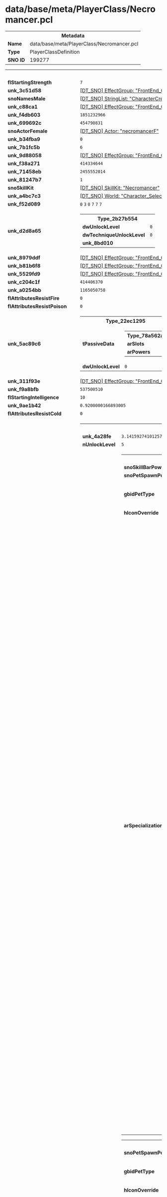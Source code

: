 <h1>data/base/meta/PlayerClass/Necromancer.pcl</h1><table><tr><th colspan="100%">Metadata</th></tr><tr><td><b>Name</b></td><td>data/base/meta/PlayerClass/Necromancer.pcl</td></tr><tr><td><b>Type</b></td><td>PlayerClassDefinition</td></tr><tr><td><b>SNO ID</b></td><td>199277</td></tr></table>

<table><tr><th colspan="100%">Fields</th></tr><tr><td><b>flStartingStrength</b></td><td><code>7</code></td></tr><tr><td><b>unk_3c51d58</b></td><td><a href="..\EffectGroup\FrontEnd_CharacterCustomization_Cam_Necromancer_BodyToHead.efg.md">[DT_SNO] EffectGroup: "FrontEnd_CharacterCustomization_Cam_Necromancer_BodyToHead"</a></td></tr><tr><td><b>snoNamesMale</b></td><td><a href="..\..\..\enUS_Text\meta\StringList\CharacterCreate_Names_Necro_M.stl.md">[DT_SNO] StringList: "CharacterCreate_Names_Necro_M"</a></td></tr><tr><td><b>unk_c88ca1</b></td><td><a href="..\EffectGroup\FrontEnd_CharacterCustomization_Cam_Necromancer_HeadToEnd.efg.md">[DT_SNO] EffectGroup: "FrontEnd_CharacterCustomization_Cam_Necromancer_HeadToEnd"</a></td></tr><tr><td><b>unk_f4db603</b></td><td><code>1851232966</code></td></tr><tr><td><b>unk_699692c</b></td><td><code>454790831</code></td></tr><tr><td><b>snoActorFemale</b></td><td><a href="..\Actor\necromancerF.acr.md">[DT_SNO] Actor: "necromancerF"</a></td></tr><tr><td><b>unk_b34fba9</b></td><td><code>0</code></td></tr><tr><td><b>unk_7b1fc5b</b></td><td><code>6</code></td></tr><tr><td><b>unk_9d88058</b></td><td><a href="..\EffectGroup\FrontEnd_CharacterCustomization_Cam_Necromancer_HeadToBody.efg.md">[DT_SNO] EffectGroup: "FrontEnd_CharacterCustomization_Cam_Necromancer_HeadToBody"</a></td></tr><tr><td><b>unk_f38a271</b></td><td><code>414334644</code></td></tr><tr><td><b>unk_71458eb</b></td><td><code>2455552014</code></td></tr><tr><td><b>unk_81247b7</b></td><td><code>1</code></td></tr><tr><td><b>snoSkillKit</b></td><td><a href="..\SkillKit\Necromancer.skl.md">[DT_SNO] SkillKit: "Necromancer"</a></td></tr><tr><td><b>unk_a4bc7c3</b></td><td><a href="..\World\Character_Select_Necromancer_World.wrl.md">[DT_SNO] World: "Character_Select_Necromancer_World"</a></td></tr><tr><td><b>unk_f52d089</b></td><td><code>0</code>
<code>3</code>
<code>0</code>
<code>7</code>
<code>7</code>
<code>7</code>
</td></tr><tr><td><b>unk_d2d8a65</b></td><td><table><tr><th colspan="100%">Type_2b27b554</th></tr><tr><td><b>dwUnlockLevel</b></td><td><code>0</code></td></tr><tr><td><b>dwTechniqueUnlockLevel</b></td><td><code>0</code></td></tr><tr><td><b>unk_8bd010</b></td><td></td></tr></table>

</td></tr><tr><td><b>unk_8979ddf</b></td><td><a href="..\EffectGroup\FrontEnd_CharacterSelect_Necromancer_BodyToHead.efg.md">[DT_SNO] EffectGroup: "FrontEnd_CharacterSelect_Necromancer_BodyToHead"</a></td></tr><tr><td><b>unk_b81b6f8</b></td><td><a href="..\EffectGroup\FrontEnd_CharacterCustomization_Cam_Necromancer_StartToHead.efg.md">[DT_SNO] EffectGroup: "FrontEnd_CharacterCustomization_Cam_Necromancer_StartToHead"</a></td></tr><tr><td><b>unk_5529fd9</b></td><td><a href="..\EffectGroup\FrontEnd_CharacterCustomization_Cam_Necromancer_FaceToHead.efg.md">[DT_SNO] EffectGroup: "FrontEnd_CharacterCustomization_Cam_Necromancer_FaceToHead"</a></td></tr><tr><td><b>unk_c204c1f</b></td><td><code>414406370</code></td></tr><tr><td><b>unk_a0254bb</b></td><td><code>1165050758</code></td></tr><tr><td><b>flAttributesResistFire</b></td><td><code>0</code></td></tr><tr><td><b>flAttributesResistPoison</b></td><td><code>0</code></td></tr><tr><td><b>unk_5ac89c6</b></td><td><table><tr><th colspan="100%">Type_22ec1295</th></tr><tr><td><b>tPassiveData</b></td><td><table><tr><th colspan="100%">Type_78a562aa</th></tr><tr><td><b>arSlots</b></td><td></td></tr><tr><td><b>arPowers</b></td><td></td></tr></table>

</td></tr><tr><td><b>dwUnlockLevel</b></td><td><code>0</code></td></tr></table>

</td></tr><tr><td><b>unk_311f93e</b></td><td><a href="..\EffectGroup\FrontEnd_CharacterCustomization_Cam_Necromancer_FaceToEnd.efg.md">[DT_SNO] EffectGroup: "FrontEnd_CharacterCustomization_Cam_Necromancer_FaceToEnd"</a></td></tr><tr><td><b>unk_f9a8bfb</b></td><td><code>537500510</code></td></tr><tr><td><b>flStartingIntelligence</b></td><td><code>10</code></td></tr><tr><td><b>unk_9ae1b42</b></td><td><code>0.9200000166893005</code></td></tr><tr><td><b>flAttributesResistCold</b></td><td><code>0</code></td></tr><tr><td><b>unk_f5e5a05</b></td><td><table><tr><th colspan="100%">Type_5c9de2d4</th></tr><tr><td><b>unk_4a28fe</b></td><td><code>3.1415927410125732</code></td></tr><tr><td><b>nUnlockLevel</b></td><td><code>5</code></td></tr><tr><td><b>unk_4059358</b></td><td><table><tr><th colspan="100%">Type_d58e77ac</th></tr><tr><td><b>snoSkillBarPower</b></td><td><a href="..\Power\Necromancer_RaiseSkeleton.pow.md">[DT_SNO] Power: "Necromancer_RaiseSkeleton"</a></td></tr><tr><td><b>snoPetSpawnPower</b></td><td><a href="..\Power\Necromancer_SkeletonWarrior.pow.md">[DT_SNO] Power: "Necromancer_SkeletonWarrior"</a></td></tr><tr><td><b>gbidPetType</b></td><td><table><tr><th colspan="100%">DT_GBID</th></tr><tr><td><b>__raw__</b></td><td><code>2828107350</code></td></tr></table>

</td></tr><tr><td><b>hIconOverride</b></td><td><code>547330735</code></td></tr><tr><td><b>arSpecializations</b></td><td><table><tr><th colspan="100%">Type_5c16f8c9</th></tr><tr><td><b>snoActor</b></td><td><a href="..\Actor\Necromancer_SkeletonWarrior_Sword.acr.md">[DT_SNO] Actor: "Necromancer_SkeletonWarrior_Sword"</a></td></tr><tr><td><b>tUnlockCondition</b></td><td><table><tr><th colspan="100%">ConditionWrapper</th></tr><tr><td><b>ptInlineCondition</b></td><td></td></tr></table>

</td></tr><tr><td><b>arUpgradeOptions</b></td><td><table><tr><th colspan="100%">Type_66739171</th></tr><tr><td><b>snoUpgradePower</b></td><td><a href="..\Power\Necromancer_SkeletonWarrior_Skirmisher_Passive_UpgradeA.pow.md">[DT_SNO] Power: "Necromancer_SkeletonWarrior_Skirmisher_Passive_UpgradeA"</a></td></tr></table>


<table><tr><th colspan="100%">Type_66739171</th></tr><tr><td><b>snoUpgradePower</b></td><td><a href="..\Power\Necromancer_SkeletonWarrior_Skirmisher_Passive_UpgradeB.pow.md">[DT_SNO] Power: "Necromancer_SkeletonWarrior_Skirmisher_Passive_UpgradeB"</a></td></tr></table>


</td></tr><tr><td><b>tSacrifice</b></td><td><table><tr><th colspan="100%">Type_37f88072</th></tr><tr><td><b>snoSacrificePower</b></td><td><a href="..\Power\Necromancer_SkeletonWarrior_Skirmisher_Passive_Sacrifice.pow.md">[DT_SNO] Power: "Necromancer_SkeletonWarrior_Skirmisher_Passive_Sacrifice"</a></td></tr></table>

</td></tr><tr><td><b>unk_efc6d7a</b></td><td></td></tr><tr><td><b>unk_4901f66</b></td><td><code>0</code></td></tr></table>


<table><tr><th colspan="100%">Type_5c16f8c9</th></tr><tr><td><b>unk_efc6d7a</b></td><td></td></tr><tr><td><b>unk_4901f66</b></td><td><code>0</code></td></tr><tr><td><b>snoActor</b></td><td><a href="..\Actor\Necromancer_SkeletonWarrior_Shield.acr.md">[DT_SNO] Actor: "Necromancer_SkeletonWarrior_Shield"</a></td></tr><tr><td><b>tUnlockCondition</b></td><td><table><tr><th colspan="100%">ConditionWrapper</th></tr><tr><td><b>ptInlineCondition</b></td><td><table><tr><th colspan="100%">PlayerLevelSubcondition</th></tr><tr><td><b>dwType</b></td><td><code>1516041750</code></td></tr><tr><td><b>bNegate</b></td><td><code>0</code></td></tr><tr><td><b>eComparisonOp</b></td><td><code>5</code></td></tr><tr><td><b>dwPad</b></td><td><code>0</code></td></tr><tr><td><b>nLevel</b></td><td><code>8</code></td></tr></table>


</td></tr></table>

</td></tr><tr><td><b>arUpgradeOptions</b></td><td><table><tr><th colspan="100%">Type_66739171</th></tr><tr><td><b>snoUpgradePower</b></td><td><a href="..\Power\Necromancer_SkeletonWarrior_Defender_Passive_UpgradeA.pow.md">[DT_SNO] Power: "Necromancer_SkeletonWarrior_Defender_Passive_UpgradeA"</a></td></tr></table>


<table><tr><th colspan="100%">Type_66739171</th></tr><tr><td><b>snoUpgradePower</b></td><td><a href="..\Power\Necromancer_SkeletonWarrior_Defender_Passive_UpgradeB.pow.md">[DT_SNO] Power: "Necromancer_SkeletonWarrior_Defender_Passive_UpgradeB"</a></td></tr></table>


</td></tr><tr><td><b>tSacrifice</b></td><td><table><tr><th colspan="100%">Type_37f88072</th></tr><tr><td><b>snoSacrificePower</b></td><td><a href="..\Power\Necromancer_SkeletonWarrior_Defender_Passive_Sacrifice.pow.md">[DT_SNO] Power: "Necromancer_SkeletonWarrior_Defender_Passive_Sacrifice"</a></td></tr></table>

</td></tr></table>


<table><tr><th colspan="100%">Type_5c16f8c9</th></tr><tr><td><b>arUpgradeOptions</b></td><td><table><tr><th colspan="100%">Type_66739171</th></tr><tr><td><b>snoUpgradePower</b></td><td><a href="..\Power\Necromancer_SkeletonWarrior_Reaper_Passive_UpgradeA.pow.md">[DT_SNO] Power: "Necromancer_SkeletonWarrior_Reaper_Passive_UpgradeA"</a></td></tr></table>


<table><tr><th colspan="100%">Type_66739171</th></tr><tr><td><b>snoUpgradePower</b></td><td><a href="..\Power\Necromancer_SkeletonWarrior_Reaper_Passive_UpgradeB.pow.md">[DT_SNO] Power: "Necromancer_SkeletonWarrior_Reaper_Passive_UpgradeB"</a></td></tr></table>


</td></tr><tr><td><b>tSacrifice</b></td><td><table><tr><th colspan="100%">Type_37f88072</th></tr><tr><td><b>snoSacrificePower</b></td><td><a href="..\Power\Necromancer_SkeletonWarrior_Reaper_Passive_Sacrifice.pow.md">[DT_SNO] Power: "Necromancer_SkeletonWarrior_Reaper_Passive_Sacrifice"</a></td></tr></table>

</td></tr><tr><td><b>unk_efc6d7a</b></td><td></td></tr><tr><td><b>unk_4901f66</b></td><td><code>0</code></td></tr><tr><td><b>snoActor</b></td><td><a href="..\Actor\Necromancer_SkeletonWarrior_Scythe.acr.md">[DT_SNO] Actor: "Necromancer_SkeletonWarrior_Scythe"</a></td></tr><tr><td><b>tUnlockCondition</b></td><td><table><tr><th colspan="100%">ConditionWrapper</th></tr><tr><td><b>ptInlineCondition</b></td><td><table><tr><th colspan="100%">PlayerLevelSubcondition</th></tr><tr><td><b>dwType</b></td><td><code>1516041750</code></td></tr><tr><td><b>bNegate</b></td><td><code>0</code></td></tr><tr><td><b>eComparisonOp</b></td><td><code>5</code></td></tr><tr><td><b>dwPad</b></td><td><code>0</code></td></tr><tr><td><b>nLevel</b></td><td><code>12</code></td></tr></table>


</td></tr></table>

</td></tr></table>


</td></tr></table>


<table><tr><th colspan="100%">Type_d58e77ac</th></tr><tr><td><b>snoPetSpawnPower</b></td><td><a href="..\Power\Necromancer_SkeletonMage.pow.md">[DT_SNO] Power: "Necromancer_SkeletonMage"</a></td></tr><tr><td><b>gbidPetType</b></td><td><table><tr><th colspan="100%">DT_GBID</th></tr><tr><td><b>__raw__</b></td><td><code>2615278378</code></td></tr></table>

</td></tr><tr><td><b>hIconOverride</b></td><td><code>886052643</code></td></tr><tr><td><b>arSpecializations</b></td><td><table><tr><th colspan="100%">Type_5c16f8c9</th></tr><tr><td><b>snoActor</b></td><td><a href="..\Actor\necro_skeletonMage_shadow.acr.md">[DT_SNO] Actor: "necro_skeletonMage_shadow"</a></td></tr><tr><td><b>tUnlockCondition</b></td><td><table><tr><th colspan="100%">ConditionWrapper</th></tr><tr><td><b>ptInlineCondition</b></td><td><table><tr><th colspan="100%">PlayerLevelSubcondition</th></tr><tr><td><b>dwType</b></td><td><code>1516041750</code></td></tr><tr><td><b>bNegate</b></td><td><code>0</code></td></tr><tr><td><b>eComparisonOp</b></td><td><code>5</code></td></tr><tr><td><b>dwPad</b></td><td><code>0</code></td></tr><tr><td><b>nLevel</b></td><td><code>15</code></td></tr></table>


</td></tr></table>

</td></tr><tr><td><b>arUpgradeOptions</b></td><td><table><tr><th colspan="100%">Type_66739171</th></tr><tr><td><b>snoUpgradePower</b></td><td><a href="..\Power\Necromancer_SkeletonMage_Shadow_Passive_UpgradeA.pow.md">[DT_SNO] Power: "Necromancer_SkeletonMage_Shadow_Passive_UpgradeA"</a></td></tr></table>


<table><tr><th colspan="100%">Type_66739171</th></tr><tr><td><b>snoUpgradePower</b></td><td><a href="..\Power\Necromancer_SkeletonMage_Shadow_Passive_UpgradeB.pow.md">[DT_SNO] Power: "Necromancer_SkeletonMage_Shadow_Passive_UpgradeB"</a></td></tr></table>


</td></tr><tr><td><b>tSacrifice</b></td><td><table><tr><th colspan="100%">Type_37f88072</th></tr><tr><td><b>snoSacrificePower</b></td><td><a href="..\Power\Necromancer_SkeletonMage_Shadow_Passive_Sacrifice.pow.md">[DT_SNO] Power: "Necromancer_SkeletonMage_Shadow_Passive_Sacrifice"</a></td></tr></table>

</td></tr><tr><td><b>unk_efc6d7a</b></td><td></td></tr><tr><td><b>unk_4901f66</b></td><td><code>5</code></td></tr></table>


<table><tr><th colspan="100%">Type_5c16f8c9</th></tr><tr><td><b>snoActor</b></td><td><a href="..\Actor\necro_skeletonMage_cold.acr.md">[DT_SNO] Actor: "necro_skeletonMage_cold"</a></td></tr><tr><td><b>tUnlockCondition</b></td><td><table><tr><th colspan="100%">ConditionWrapper</th></tr><tr><td><b>ptInlineCondition</b></td><td><table><tr><th colspan="100%">PlayerLevelSubcondition</th></tr><tr><td><b>dwType</b></td><td><code>1516041750</code></td></tr><tr><td><b>bNegate</b></td><td><code>0</code></td></tr><tr><td><b>eComparisonOp</b></td><td><code>5</code></td></tr><tr><td><b>dwPad</b></td><td><code>0</code></td></tr><tr><td><b>nLevel</b></td><td><code>18</code></td></tr></table>


</td></tr></table>

</td></tr><tr><td><b>arUpgradeOptions</b></td><td><table><tr><th colspan="100%">Type_66739171</th></tr><tr><td><b>snoUpgradePower</b></td><td><a href="..\Power\Necromancer_SkeletonMage_Cold_Passive_UpgradeA.pow.md">[DT_SNO] Power: "Necromancer_SkeletonMage_Cold_Passive_UpgradeA"</a></td></tr></table>


<table><tr><th colspan="100%">Type_66739171</th></tr><tr><td><b>snoUpgradePower</b></td><td><a href="..\Power\Necromancer_SkeletonMage_Cold_Passive_UpgradeB.pow.md">[DT_SNO] Power: "Necromancer_SkeletonMage_Cold_Passive_UpgradeB"</a></td></tr></table>


</td></tr><tr><td><b>tSacrifice</b></td><td><table><tr><th colspan="100%">Type_37f88072</th></tr><tr><td><b>snoSacrificePower</b></td><td><a href="..\Power\Necromancer_SkeletonMage_Cold_Passive_Sacrifice.pow.md">[DT_SNO] Power: "Necromancer_SkeletonMage_Cold_Passive_Sacrifice"</a></td></tr></table>

</td></tr><tr><td><b>unk_efc6d7a</b></td><td></td></tr><tr><td><b>unk_4901f66</b></td><td><code>3</code></td></tr></table>


<table><tr><th colspan="100%">Type_5c16f8c9</th></tr><tr><td><b>tSacrifice</b></td><td><table><tr><th colspan="100%">Type_37f88072</th></tr><tr><td><b>snoSacrificePower</b></td><td><a href="..\Power\Necromancer_SkeletonMage_Sacrifice_Passive_Sacrifice.pow.md">[DT_SNO] Power: "Necromancer_SkeletonMage_Sacrifice_Passive_Sacrifice"</a></td></tr></table>

</td></tr><tr><td><b>unk_efc6d7a</b></td><td></td></tr><tr><td><b>unk_4901f66</b></td><td><code>0</code></td></tr><tr><td><b>snoActor</b></td><td><a href="..\Actor\necro_skeletonMage_sacrifice.acr.md">[DT_SNO] Actor: "necro_skeletonMage_sacrifice"</a></td></tr><tr><td><b>tUnlockCondition</b></td><td><table><tr><th colspan="100%">ConditionWrapper</th></tr><tr><td><b>ptInlineCondition</b></td><td><table><tr><th colspan="100%">PlayerLevelSubcondition</th></tr><tr><td><b>dwType</b></td><td><code>1516041750</code></td></tr><tr><td><b>bNegate</b></td><td><code>0</code></td></tr><tr><td><b>eComparisonOp</b></td><td><code>5</code></td></tr><tr><td><b>dwPad</b></td><td><code>0</code></td></tr><tr><td><b>nLevel</b></td><td><code>22</code></td></tr></table>


</td></tr></table>

</td></tr><tr><td><b>arUpgradeOptions</b></td><td><table><tr><th colspan="100%">Type_66739171</th></tr><tr><td><b>snoUpgradePower</b></td><td><a href="..\Power\Necromancer_SkeletonMage_Sacrifice_Passive_UpgradeA.pow.md">[DT_SNO] Power: "Necromancer_SkeletonMage_Sacrifice_Passive_UpgradeA"</a></td></tr></table>


<table><tr><th colspan="100%">Type_66739171</th></tr><tr><td><b>snoUpgradePower</b></td><td><a href="..\Power\Necromancer_SkeletonMage_Sacrifice_Passive_UpgradeB.pow.md">[DT_SNO] Power: "Necromancer_SkeletonMage_Sacrifice_Passive_UpgradeB"</a></td></tr></table>


</td></tr></table>


</td></tr><tr><td><b>snoSkillBarPower</b></td><td><a href="..\Power\Necromancer_RaiseSkeleton.pow.md">[DT_SNO] Power: "Necromancer_RaiseSkeleton"</a></td></tr></table>


<table><tr><th colspan="100%">Type_d58e77ac</th></tr><tr><td><b>snoSkillBarPower</b></td><td><a href="..\Power\Necromancer_Golem.pow.md">[DT_SNO] Power: "Necromancer_Golem"</a></td></tr><tr><td><b>snoPetSpawnPower</b></td><td><a href="..\Power\Necromancer_Golem_Passive.pow.md">[DT_SNO] Power: "Necromancer_Golem_Passive"</a></td></tr><tr><td><b>gbidPetType</b></td><td><table><tr><th colspan="100%">DT_GBID</th></tr><tr><td><b>__raw__</b></td><td><code>1727494464</code></td></tr></table>

</td></tr><tr><td><b>hIconOverride</b></td><td><code>0</code></td></tr><tr><td><b>arSpecializations</b></td><td><table><tr><th colspan="100%">Type_5c16f8c9</th></tr><tr><td><b>snoActor</b></td><td><a href="..\Actor\Necromancer_Golem_Bone.acr.md">[DT_SNO] Actor: "Necromancer_Golem_Bone"</a></td></tr><tr><td><b>tUnlockCondition</b></td><td><table><tr><th colspan="100%">ConditionWrapper</th></tr><tr><td><b>snoCondition</b></td><td><a href="..\Condition\QST_Class_Necro_Golem_Bone.cnd.md">[DT_SNO] Condition: "QST_Class_Necro_Golem_Bone"</a></td></tr><tr><td><b>ptInlineCondition</b></td><td><table><tr><th colspan="100%">PlayerLevelSubcondition</th></tr><tr><td><b>eComparisonOp</b></td><td><code>5</code></td></tr><tr><td><b>dwPad</b></td><td><code>0</code></td></tr><tr><td><b>nLevel</b></td><td><code>25</code></td></tr><tr><td><b>dwType</b></td><td><code>1516041750</code></td></tr><tr><td><b>bNegate</b></td><td><code>0</code></td></tr></table>


</td></tr></table>

</td></tr><tr><td><b>arUpgradeOptions</b></td><td><table><tr><th colspan="100%">Type_66739171</th></tr><tr><td><b>snoUpgradePower</b></td><td><a href="..\Power\Necromancer_Golem_Bone_Passive_UpgradeA.pow.md">[DT_SNO] Power: "Necromancer_Golem_Bone_Passive_UpgradeA"</a></td></tr></table>


<table><tr><th colspan="100%">Type_66739171</th></tr><tr><td><b>snoUpgradePower</b></td><td><a href="..\Power\Necromancer_Golem_Bone_Passive_UpgradeB.pow.md">[DT_SNO] Power: "Necromancer_Golem_Bone_Passive_UpgradeB"</a></td></tr></table>


</td></tr><tr><td><b>tSacrifice</b></td><td><table><tr><th colspan="100%">Type_37f88072</th></tr><tr><td><b>snoSacrificePower</b></td><td><a href="..\Power\Necromancer_Golem_Bone_Passive_Sacrifice.pow.md">[DT_SNO] Power: "Necromancer_Golem_Bone_Passive_Sacrifice"</a></td></tr></table>

</td></tr><tr><td><b>unk_efc6d7a</b></td><td></td></tr><tr><td><b>unk_4901f66</b></td><td><code>0</code></td></tr></table>


<table><tr><th colspan="100%">Type_5c16f8c9</th></tr><tr><td><b>tUnlockCondition</b></td><td><table><tr><th colspan="100%">ConditionWrapper</th></tr><tr><td><b>snoCondition</b></td><td><a href="..\Condition\QST_Class_Necro_Golem_Blood.cnd.md">[DT_SNO] Condition: "QST_Class_Necro_Golem_Blood"</a></td></tr><tr><td><b>ptInlineCondition</b></td><td><table><tr><th colspan="100%">PlayerLevelSubcondition</th></tr><tr><td><b>dwType</b></td><td><code>1516041750</code></td></tr><tr><td><b>bNegate</b></td><td><code>0</code></td></tr><tr><td><b>eComparisonOp</b></td><td><code>5</code></td></tr><tr><td><b>dwPad</b></td><td><code>0</code></td></tr><tr><td><b>nLevel</b></td><td><code>28</code></td></tr></table>


</td></tr></table>

</td></tr><tr><td><b>arUpgradeOptions</b></td><td><table><tr><th colspan="100%">Type_66739171</th></tr><tr><td><b>snoUpgradePower</b></td><td><a href="..\Power\Necromancer_Golem_Blood_Passive_UpgradeA.pow.md">[DT_SNO] Power: "Necromancer_Golem_Blood_Passive_UpgradeA"</a></td></tr></table>


<table><tr><th colspan="100%">Type_66739171</th></tr><tr><td><b>snoUpgradePower</b></td><td><a href="..\Power\Necromancer_Golem_Blood_Passive_UpgradeB.pow.md">[DT_SNO] Power: "Necromancer_Golem_Blood_Passive_UpgradeB"</a></td></tr></table>


</td></tr><tr><td><b>tSacrifice</b></td><td><table><tr><th colspan="100%">Type_37f88072</th></tr><tr><td><b>snoSacrificePower</b></td><td><a href="..\Power\Necromancer_Golem_Blood_Passive_Sacrifice.pow.md">[DT_SNO] Power: "Necromancer_Golem_Blood_Passive_Sacrifice"</a></td></tr></table>

</td></tr><tr><td><b>unk_efc6d7a</b></td><td></td></tr><tr><td><b>unk_4901f66</b></td><td><code>0</code></td></tr><tr><td><b>snoActor</b></td><td><a href="..\Actor\Necromancer_Golem_Blood.acr.md">[DT_SNO] Actor: "Necromancer_Golem_Blood"</a></td></tr></table>


<table><tr><th colspan="100%">Type_5c16f8c9</th></tr><tr><td><b>snoActor</b></td><td><a href="..\Actor\Necromancer_Golem_Iron.acr.md">[DT_SNO] Actor: "Necromancer_Golem_Iron"</a></td></tr><tr><td><b>tUnlockCondition</b></td><td><table><tr><th colspan="100%">ConditionWrapper</th></tr><tr><td><b>snoCondition</b></td><td><a href="..\Condition\QST_Class_Necro_Golem_Iron.cnd.md">[DT_SNO] Condition: "QST_Class_Necro_Golem_Iron"</a></td></tr><tr><td><b>ptInlineCondition</b></td><td><table><tr><th colspan="100%">PlayerLevelSubcondition</th></tr><tr><td><b>eComparisonOp</b></td><td><code>5</code></td></tr><tr><td><b>dwPad</b></td><td><code>0</code></td></tr><tr><td><b>nLevel</b></td><td><code>32</code></td></tr><tr><td><b>dwType</b></td><td><code>1516041750</code></td></tr><tr><td><b>bNegate</b></td><td><code>0</code></td></tr></table>


</td></tr></table>

</td></tr><tr><td><b>arUpgradeOptions</b></td><td><table><tr><th colspan="100%">Type_66739171</th></tr><tr><td><b>snoUpgradePower</b></td><td><a href="..\Power\Necromancer_Golem_Iron_Passive_UpgradeA.pow.md">[DT_SNO] Power: "Necromancer_Golem_Iron_Passive_UpgradeA"</a></td></tr></table>


<table><tr><th colspan="100%">Type_66739171</th></tr><tr><td><b>snoUpgradePower</b></td><td><a href="..\Power\Necromancer_Golem_Iron_Passive_UpgradeB.pow.md">[DT_SNO] Power: "Necromancer_Golem_Iron_Passive_UpgradeB"</a></td></tr></table>


</td></tr><tr><td><b>tSacrifice</b></td><td><table><tr><th colspan="100%">Type_37f88072</th></tr><tr><td><b>snoSacrificePower</b></td><td><a href="..\Power\Necromancer_Golem_Iron_Passive_Sacrifice.pow.md">[DT_SNO] Power: "Necromancer_Golem_Iron_Passive_Sacrifice"</a></td></tr></table>

</td></tr><tr><td><b>unk_efc6d7a</b></td><td></td></tr><tr><td><b>unk_4901f66</b></td><td><code>0</code></td></tr></table>


</td></tr></table>


</td></tr></table>

</td></tr><tr><td><b>unk_a15f17d</b></td><td><code>2233318969</code></td></tr><tr><td><b>unk_f5348c2</b></td><td><code>474929861</code></td></tr><tr><td><b>unk_4996ef8</b></td><td><code>2483178779</code></td></tr><tr><td><b>flAttributesWalkSpeed</b></td><td><code>1.2000000476837158</code></td></tr><tr><td><b>unk_2ab0a5f</b></td><td><code>0.029999999329447746</code></td></tr><tr><td><b>unk_448f16c</b></td><td><code>3658446773</code></td></tr><tr><td><b>flAttributesRunSpeed</b></td><td><code>4.5</code></td></tr><tr><td><b>unk_63df9da</b></td><td><code>0</code></td></tr><tr><td><b>unk_9da7619</b></td><td><a href="..\EffectGroup\FrontEnd_CharacterCustomization_Cam_Necromancer_HeadToFace.efg.md">[DT_SNO] EffectGroup: "FrontEnd_CharacterCustomization_Cam_Necromancer_HeadToFace"</a></td></tr><tr><td><b>unk_eab00df</b></td><td><a href="..\EffectGroup\FrontEnd_CharacterSelect_Necromancer_HeadToBody.efg.md">[DT_SNO] EffectGroup: "FrontEnd_CharacterSelect_Necromancer_HeadToBody"</a></td></tr><tr><td><b>snoInventory</b></td><td><a href="#UKNOWN">[DT_SNO] TreasureClass: %!q(<nil>)</a></td></tr><tr><td><b>flAttributesResistLightning</b></td><td><code>0</code></td></tr><tr><td><b>flAttributesResistShadow</b></td><td><code>0</code></td></tr><tr><td><b>flVelRule</b></td><td><code>1.2000000476837158</code></td></tr><tr><td><b>unk_85b42dd</b></td><td><a href="..\EffectGroup\FrontEnd_CharacterCustomization_Cam_Necromancer_BodyToEnd.efg.md">[DT_SNO] EffectGroup: "FrontEnd_CharacterCustomization_Cam_Necromancer_BodyToEnd"</a></td></tr><tr><td><b>unk_c68960d</b></td><td><code>3628081648</code></td></tr><tr><td><b>unk_9ae1b37</b></td><td><code>0</code></td></tr><tr><td><b>tFacingData</b></td><td><table><tr><th colspan="100%">ActorFacingData</th></tr><tr><td><b>flTurnSpeed</b></td><td><code>17453.275390625</code></td></tr><tr><td><b>unk_69b0e21</b></td><td><code>17453.279296875</code></td></tr><tr><td><b>unk_3d9b929</b></td><td><code>17453.279296875</code></td></tr></table>

</td></tr><tr><td><b>unk_1052b5d</b></td><td><code>1009521728</code></td></tr><tr><td><b>unk_3b3eb32</b></td><td><code>0</code></td></tr><tr><td><b>unk_f4401b8</b></td><td><code>414550331</code></td></tr><tr><td><b>flStartingWillpower</b></td><td><code>8</code></td></tr><tr><td><b>flAttributesHitPoints</b></td><td><code>1</code></td></tr><tr><td><b>flAttributesResistChill</b></td><td><code>0.5</code></td></tr><tr><td><b>unk_b3a4391</b></td><td><table><tr><th colspan="100%">Type_da21c503</th></tr><tr><td><b>unk_a3b27b4</b></td><td><table><tr><th colspan="100%">Type_6ce32aa3</th></tr><tr><td><b>tItemTier</b></td><td><table><tr><th colspan="100%">ItemTier</th></tr><tr><td><b>snoLegs</b></td><td><a href="..\Item\Pants_Legendary_Generic_044_Crafted.itm.md">[DT_SNO] Item: "Pants_Legendary_Generic_044_Crafted"</a></td></tr><tr><td><b>snoMainHand</b></td><td><a href="..\Item\1HScythe_Rare_Necro_005.itm.md">[DT_SNO] Item: "1HScythe_Rare_Necro_005"</a></td></tr><tr><td><b>szName</b></td><td><code>851108304</code></td></tr><tr><td><b>snoHands</b></td><td><a href="..\Item\Gloves_Legendary_Generic_044_Crafted.itm.md">[DT_SNO] Item: "Gloves_Legendary_Generic_044_Crafted"</a></td></tr><tr><td><b>snoTorso</b></td><td><a href="..\Item\Chest_Legendary_Generic_044_Crafted.itm.md">[DT_SNO] Item: "Chest_Legendary_Generic_044_Crafted"</a></td></tr><tr><td><b>snoFeet</b></td><td><a href="..\Item\Boots_Legendary_Generic_044_Crafted.itm.md">[DT_SNO] Item: "Boots_Legendary_Generic_044_Crafted"</a></td></tr><tr><td><b>snoOffHand</b></td><td><a href="..\Item\1HShield_Rare_Necro_Crafted_41.itm.md">[DT_SNO] Item: "1HShield_Rare_Necro_Crafted_41"</a></td></tr></table>

</td></tr><tr><td><b>unk_14f575e</b></td><td><table><tr><th colspan="100%">Type_619110a4</th></tr><tr><td><b>snoMarkingColor</b></td><td><a href="..\MarkingColor\Purple Mana.mcl.md">[DT_SNO] MarkingColor: "Purple Mana"</a></td></tr><tr><td><b>snoHairColor</b></td><td><a href="..\HairColor\031BlackWhite.hcl.md">[DT_SNO] HairColor: "031BlackWhite"</a></td></tr><tr><td><b>snoHairStyle</b></td><td><a href="..\HairStyle\Necromancer Half Shaved.har.md">[DT_SNO] HairStyle: "Necromancer Half Shaved"</a></td></tr><tr><td><b>nIsFemale</b></td><td><code>1</code></td></tr><tr><td><b>snoFace</b></td><td><a href="..\Face\Caucasian.fac.md">[DT_SNO] Face: "Caucasian"</a></td></tr><tr><td><b>snoMakeup</b></td><td><a href="..\Makeup\10_Gothic.mak.md">[DT_SNO] Makeup: "10_Gothic"</a></td></tr><tr><td><b>snoMarkingShape</b></td><td><a href="..\MarkingShape\Necromancer_bodyMarking_02.msh.md">[DT_SNO] MarkingShape: "Necromancer_bodyMarking_02"</a></td></tr><tr><td><b>snoEyeColor</b></td><td><a href="..\EyeColor\Necro Teal.eye.md">[DT_SNO] EyeColor: "Necro Teal"</a></td></tr><tr><td><b>unk_1989dcd</b></td><td><code>0</code></td></tr><tr><td><b>snoFacialHair</b></td><td><a href="..\FacialHair\Clean.fhr.md">[DT_SNO] FacialHair: "Clean"</a></td></tr><tr><td><b>unk_23f8995</b></td><td><code>0</code></td></tr><tr><td><b>unk_35e41c8</b></td><td><code>1</code></td></tr></table>

</td></tr></table>


<table><tr><th colspan="100%">Type_6ce32aa3</th></tr><tr><td><b>tItemTier</b></td><td><table><tr><th colspan="100%">ItemTier</th></tr><tr><td><b>snoHands</b></td><td><a href="..\Item\Chest_Legendary_Generic_044_Crafted.itm.md">[DT_SNO] Item: "Chest_Legendary_Generic_044_Crafted"</a></td></tr><tr><td><b>snoLegs</b></td><td><a href="..\Item\Pants_Legendary_Generic_044_Crafted.itm.md">[DT_SNO] Item: "Pants_Legendary_Generic_044_Crafted"</a></td></tr><tr><td><b>snoMainHand</b></td><td><a href="..\Item\1HScythe_Rare_Necro_005.itm.md">[DT_SNO] Item: "1HScythe_Rare_Necro_005"</a></td></tr><tr><td><b>snoTorso</b></td><td><a href="..\Item\Chest_Legendary_Generic_044_Crafted.itm.md">[DT_SNO] Item: "Chest_Legendary_Generic_044_Crafted"</a></td></tr><tr><td><b>snoOffHand</b></td><td><a href="..\Item\1HShield_Rare_Necro_Crafted_41.itm.md">[DT_SNO] Item: "1HShield_Rare_Necro_Crafted_41"</a></td></tr><tr><td><b>szName</b></td><td><code>3003081761</code></td></tr><tr><td><b>snoFeet</b></td><td><a href="..\Item\Boots_Legendary_Generic_044_Crafted.itm.md">[DT_SNO] Item: "Boots_Legendary_Generic_044_Crafted"</a></td></tr></table>

</td></tr><tr><td><b>unk_14f575e</b></td><td><table><tr><th colspan="100%">Type_619110a4</th></tr><tr><td><b>snoHairColor</b></td><td><a href="..\HairColor\013Gray.hcl.md">[DT_SNO] HairColor: "013Gray"</a></td></tr><tr><td><b>snoJewelry</b></td><td><a href="..\Jewelry\Global_12.jwl.md">[DT_SNO] Jewelry: "Global_12"</a></td></tr><tr><td><b>unk_35e41c8</b></td><td><code>1</code></td></tr><tr><td><b>nIsFemale</b></td><td><code>0</code></td></tr><tr><td><b>snoMakeup</b></td><td><a href="..\Makeup\01.mak.md">[DT_SNO] Makeup: "01"</a></td></tr><tr><td><b>snoEyeColor</b></td><td><a href="..\EyeColor\Black.eye.md">[DT_SNO] EyeColor: "Black"</a></td></tr><tr><td><b>unk_1989dcd</b></td><td><code>22</code></td></tr><tr><td><b>snoFacialHair</b></td><td><a href="..\FacialHair\Clean.fhr.md">[DT_SNO] FacialHair: "Clean"</a></td></tr><tr><td><b>unk_23f8995</b></td><td><code>0</code></td></tr><tr><td><b>snoFace</b></td><td><a href="..\Face\African.fac.md">[DT_SNO] Face: "African"</a></td></tr><tr><td><b>snoHairStyle</b></td><td><a href="..\HairStyle\Buzz.har.md">[DT_SNO] HairStyle: "Buzz"</a></td></tr></table>

</td></tr></table>


<table><tr><th colspan="100%">Type_6ce32aa3</th></tr><tr><td><b>tItemTier</b></td><td><table><tr><th colspan="100%">ItemTier</th></tr><tr><td><b>snoOffHand</b></td><td><a href="..\Item\1HShield_Rare_Necro_Crafted_41.itm.md">[DT_SNO] Item: "1HShield_Rare_Necro_Crafted_41"</a></td></tr><tr><td><b>snoLegs</b></td><td><a href="..\Item\Pants_Legendary_Generic_044_Crafted.itm.md">[DT_SNO] Item: "Pants_Legendary_Generic_044_Crafted"</a></td></tr><tr><td><b>snoTorso</b></td><td><a href="..\Item\Chest_Legendary_Generic_044_Crafted.itm.md">[DT_SNO] Item: "Chest_Legendary_Generic_044_Crafted"</a></td></tr><tr><td><b>snoFeet</b></td><td><a href="..\Item\Boots_Legendary_Generic_044_Crafted.itm.md">[DT_SNO] Item: "Boots_Legendary_Generic_044_Crafted"</a></td></tr><tr><td><b>snoHands</b></td><td><a href="..\Item\Chest_Legendary_Generic_044_Crafted.itm.md">[DT_SNO] Item: "Chest_Legendary_Generic_044_Crafted"</a></td></tr><tr><td><b>snoMainHand</b></td><td><a href="..\Item\1HScythe_Rare_Necro_005.itm.md">[DT_SNO] Item: "1HScythe_Rare_Necro_005"</a></td></tr><tr><td><b>szName</b></td><td><code>1406960224</code></td></tr></table>

</td></tr><tr><td><b>unk_14f575e</b></td><td><table><tr><th colspan="100%">Type_619110a4</th></tr><tr><td><b>nIsFemale</b></td><td><code>1</code></td></tr><tr><td><b>snoMakeup</b></td><td><a href="..\Makeup\04.mak.md">[DT_SNO] Makeup: "04"</a></td></tr><tr><td><b>snoMarkingShape</b></td><td><a href="..\MarkingShape\global_bodyMarking_12.msh.md">[DT_SNO] MarkingShape: "global_bodyMarking_12"</a></td></tr><tr><td><b>snoMarkingColor</b></td><td><a href="..\MarkingColor\Inked Tattoo.mcl.md">[DT_SNO] MarkingColor: "Inked Tattoo"</a></td></tr><tr><td><b>snoEyeColor</b></td><td><a href="..\EyeColor\Crystal.eye.md">[DT_SNO] EyeColor: "Crystal"</a></td></tr><tr><td><b>snoHairColor</b></td><td><a href="..\HairColor\016Black.hcl.md">[DT_SNO] HairColor: "016Black"</a></td></tr><tr><td><b>snoFacialHair</b></td><td><a href="..\FacialHair\Average_Stubble.fhr.md">[DT_SNO] FacialHair: "Average_Stubble"</a></td></tr><tr><td><b>snoFace</b></td><td><a href="..\Face\Persian.fac.md">[DT_SNO] Face: "Persian"</a></td></tr><tr><td><b>unk_1989dcd</b></td><td><code>6</code></td></tr><tr><td><b>snoHairStyle</b></td><td><a href="..\HairStyle\Style 4.har.md">[DT_SNO] HairStyle: "Style 4"</a></td></tr><tr><td><b>snoJewelry</b></td><td><a href="..\Jewelry\Global_02.jwl.md">[DT_SNO] Jewelry: "Global_02"</a></td></tr><tr><td><b>unk_23f8995</b></td><td><code>0</code></td></tr><tr><td><b>unk_35e41c8</b></td><td><code>1</code></td></tr></table>

</td></tr></table>


<table><tr><th colspan="100%">Type_6ce32aa3</th></tr><tr><td><b>tItemTier</b></td><td><table><tr><th colspan="100%">ItemTier</th></tr><tr><td><b>snoTorso</b></td><td><a href="..\Item\Chest_Legendary_Generic_044_Crafted.itm.md">[DT_SNO] Item: "Chest_Legendary_Generic_044_Crafted"</a></td></tr><tr><td><b>snoMainHand</b></td><td><a href="..\Item\1HScythe_Rare_Necro_005.itm.md">[DT_SNO] Item: "1HScythe_Rare_Necro_005"</a></td></tr><tr><td><b>snoLegs</b></td><td><a href="..\Item\Chest_Legendary_Generic_044_Crafted.itm.md">[DT_SNO] Item: "Chest_Legendary_Generic_044_Crafted"</a></td></tr><tr><td><b>snoOffHand</b></td><td><a href="..\Item\1HShield_Rare_Necro_Crafted_41.itm.md">[DT_SNO] Item: "1HShield_Rare_Necro_Crafted_41"</a></td></tr><tr><td><b>snoHands</b></td><td><a href="..\Item\Chest_Legendary_Generic_044_Crafted.itm.md">[DT_SNO] Item: "Chest_Legendary_Generic_044_Crafted"</a></td></tr><tr><td><b>snoFeet</b></td><td><a href="..\Item\Boots_Legendary_Generic_044_Crafted.itm.md">[DT_SNO] Item: "Boots_Legendary_Generic_044_Crafted"</a></td></tr><tr><td><b>szName</b></td><td><code>3837152424</code></td></tr></table>

</td></tr><tr><td><b>unk_14f575e</b></td><td><table><tr><th colspan="100%">Type_619110a4</th></tr><tr><td><b>unk_1989dcd</b></td><td><code>8</code></td></tr><tr><td><b>snoHairColor</b></td><td><a href="..\HairColor\016Black.hcl.md">[DT_SNO] HairColor: "016Black"</a></td></tr><tr><td><b>nIsFemale</b></td><td><code>0</code></td></tr><tr><td><b>snoFace</b></td><td><a href="..\Face\Asian.fac.md">[DT_SNO] Face: "Asian"</a></td></tr><tr><td><b>snoMakeup</b></td><td><a href="..\Makeup\01.mak.md">[DT_SNO] Makeup: "01"</a></td></tr><tr><td><b>snoMarkingColor</b></td><td><a href="..\MarkingColor\Inked Tattoo.mcl.md">[DT_SNO] MarkingColor: "Inked Tattoo"</a></td></tr><tr><td><b>snoEyeColor</b></td><td><a href="..\EyeColor\Green Dark.eye.md">[DT_SNO] EyeColor: "Green Dark"</a></td></tr><tr><td><b>snoHairStyle</b></td><td><a href="..\HairStyle\Style 6.har.md">[DT_SNO] HairStyle: "Style 6"</a></td></tr><tr><td><b>snoJewelry</b></td><td><a href="..\Jewelry\Global_19.jwl.md">[DT_SNO] Jewelry: "Global_19"</a></td></tr><tr><td><b>unk_23f8995</b></td><td><code>0</code></td></tr><tr><td><b>snoFacialHair</b></td><td><a href="..\FacialHair\Necromancer.fhr.md">[DT_SNO] FacialHair: "Necromancer"</a></td></tr><tr><td><b>unk_35e41c8</b></td><td><code>1</code></td></tr></table>

</td></tr></table>


<table><tr><th colspan="100%">Type_6ce32aa3</th></tr><tr><td><b>tItemTier</b></td><td><table><tr><th colspan="100%">ItemTier</th></tr><tr><td><b>snoMainHand</b></td><td><a href="..\Item\1HScythe_Rare_Necro_005.itm.md">[DT_SNO] Item: "1HScythe_Rare_Necro_005"</a></td></tr><tr><td><b>snoTorso</b></td><td><a href="..\Item\Chest_Legendary_Generic_044_Crafted.itm.md">[DT_SNO] Item: "Chest_Legendary_Generic_044_Crafted"</a></td></tr><tr><td><b>snoLegs</b></td><td><a href="..\Item\Chest_Legendary_Generic_044_Crafted.itm.md">[DT_SNO] Item: "Chest_Legendary_Generic_044_Crafted"</a></td></tr><tr><td><b>snoOffHand</b></td><td><a href="..\Item\1HShield_Rare_Necro_Crafted_41.itm.md">[DT_SNO] Item: "1HShield_Rare_Necro_Crafted_41"</a></td></tr><tr><td><b>snoHands</b></td><td><a href="..\Item\Chest_Legendary_Generic_044_Crafted.itm.md">[DT_SNO] Item: "Chest_Legendary_Generic_044_Crafted"</a></td></tr><tr><td><b>szName</b></td><td><code>1110459268</code></td></tr><tr><td><b>snoFeet</b></td><td><a href="..\Item\Boots_Legendary_Generic_044_Crafted.itm.md">[DT_SNO] Item: "Boots_Legendary_Generic_044_Crafted"</a></td></tr></table>

</td></tr><tr><td><b>unk_14f575e</b></td><td><table><tr><th colspan="100%">Type_619110a4</th></tr><tr><td><b>snoMakeup</b></td><td><a href="..\Makeup\01.mak.md">[DT_SNO] Makeup: "01"</a></td></tr><tr><td><b>snoEyeColor</b></td><td><a href="..\EyeColor\Blue Light.eye.md">[DT_SNO] EyeColor: "Blue Light"</a></td></tr><tr><td><b>unk_1989dcd</b></td><td><code>4</code></td></tr><tr><td><b>snoHairStyle</b></td><td><a href="..\HairStyle\Style 8.har.md">[DT_SNO] HairStyle: "Style 8"</a></td></tr><tr><td><b>snoFacialHair</b></td><td><a href="..\FacialHair\Clean.fhr.md">[DT_SNO] FacialHair: "Clean"</a></td></tr><tr><td><b>snoJewelry</b></td><td><a href="..\Jewelry\Global_16.jwl.md">[DT_SNO] Jewelry: "Global_16"</a></td></tr><tr><td><b>unk_35e41c8</b></td><td><code>0</code></td></tr><tr><td><b>nIsFemale</b></td><td><code>1</code></td></tr><tr><td><b>snoFace</b></td><td><a href="..\Face\Caucasian.fac.md">[DT_SNO] Face: "Caucasian"</a></td></tr><tr><td><b>snoMarkingColor</b></td><td><a href="..\MarkingColor\Fresh Blood.mcl.md">[DT_SNO] MarkingColor: "Fresh Blood"</a></td></tr><tr><td><b>snoHairColor</b></td><td><a href="..\HairColor\011SlushWhite.hcl.md">[DT_SNO] HairColor: "011SlushWhite"</a></td></tr><tr><td><b>unk_23f8995</b></td><td><code>0</code></td></tr></table>

</td></tr></table>


<table><tr><th colspan="100%">Type_6ce32aa3</th></tr><tr><td><b>tItemTier</b></td><td><table><tr><th colspan="100%">ItemTier</th></tr><tr><td><b>snoHands</b></td><td><a href="..\Item\Chest_Legendary_Generic_044_Crafted.itm.md">[DT_SNO] Item: "Chest_Legendary_Generic_044_Crafted"</a></td></tr><tr><td><b>snoLegs</b></td><td><a href="..\Item\Chest_Legendary_Generic_044_Crafted.itm.md">[DT_SNO] Item: "Chest_Legendary_Generic_044_Crafted"</a></td></tr><tr><td><b>snoTorso</b></td><td><a href="..\Item\Chest_Legendary_Generic_044_Crafted.itm.md">[DT_SNO] Item: "Chest_Legendary_Generic_044_Crafted"</a></td></tr><tr><td><b>szName</b></td><td><code>2416757659</code></td></tr><tr><td><b>snoFeet</b></td><td><a href="..\Item\Boots_Legendary_Generic_044_Crafted.itm.md">[DT_SNO] Item: "Boots_Legendary_Generic_044_Crafted"</a></td></tr><tr><td><b>snoMainHand</b></td><td><a href="..\Item\1HScythe_Rare_Necro_005.itm.md">[DT_SNO] Item: "1HScythe_Rare_Necro_005"</a></td></tr><tr><td><b>snoOffHand</b></td><td><a href="..\Item\1HShield_Rare_Necro_Crafted_41.itm.md">[DT_SNO] Item: "1HShield_Rare_Necro_Crafted_41"</a></td></tr></table>

</td></tr><tr><td><b>unk_14f575e</b></td><td><table><tr><th colspan="100%">Type_619110a4</th></tr><tr><td><b>snoJewelry</b></td><td><a href="..\Jewelry\Global_17.jwl.md">[DT_SNO] Jewelry: "Global_17"</a></td></tr><tr><td><b>unk_23f8995</b></td><td><code>0</code></td></tr><tr><td><b>unk_35e41c8</b></td><td><code>0</code></td></tr><tr><td><b>nIsFemale</b></td><td><code>0</code></td></tr><tr><td><b>snoMakeup</b></td><td><a href="..\Makeup\11_ForestFeerie.mak.md">[DT_SNO] Makeup: "11_ForestFeerie"</a></td></tr><tr><td><b>snoMarkingShape</b></td><td><a href="..\MarkingShape\global_bodyMarking_21.msh.md">[DT_SNO] MarkingShape: "global_bodyMarking_21"</a></td></tr><tr><td><b>unk_1989dcd</b></td><td><code>29</code></td></tr><tr><td><b>snoHairStyle</b></td><td><a href="..\HairStyle\Style 7.har.md">[DT_SNO] HairStyle: "Style 7"</a></td></tr><tr><td><b>snoFace</b></td><td><a href="..\Face\African.fac.md">[DT_SNO] Face: "African"</a></td></tr><tr><td><b>snoMarkingColor</b></td><td><a href="..\MarkingColor\Blue Paint.mcl.md">[DT_SNO] MarkingColor: "Blue Paint"</a></td></tr><tr><td><b>snoEyeColor</b></td><td><a href="..\EyeColor\Crystal.eye.md">[DT_SNO] EyeColor: "Crystal"</a></td></tr><tr><td><b>snoHairColor</b></td><td><a href="..\HairColor\016Black.hcl.md">[DT_SNO] HairColor: "016Black"</a></td></tr><tr><td><b>snoFacialHair</b></td><td><a href="..\FacialHair\Clean.fhr.md">[DT_SNO] FacialHair: "Clean"</a></td></tr></table>

</td></tr></table>


<table><tr><th colspan="100%">Type_6ce32aa3</th></tr><tr><td><b>unk_14f575e</b></td><td><table><tr><th colspan="100%">Type_619110a4</th></tr><tr><td><b>unk_23f8995</b></td><td><code>0</code></td></tr><tr><td><b>snoFace</b></td><td><a href="..\Face\Persian.fac.md">[DT_SNO] Face: "Persian"</a></td></tr><tr><td><b>snoMarkingColor</b></td><td><a href="..\MarkingColor\Henna.mcl.md">[DT_SNO] MarkingColor: "Henna"</a></td></tr><tr><td><b>snoEyeColor</b></td><td><a href="..\EyeColor\Green Light.eye.md">[DT_SNO] EyeColor: "Green Light"</a></td></tr><tr><td><b>unk_1989dcd</b></td><td><code>14</code></td></tr><tr><td><b>snoHairColor</b></td><td><a href="..\HairColor\016Black.hcl.md">[DT_SNO] HairColor: "016Black"</a></td></tr><tr><td><b>snoHairStyle</b></td><td><a href="..\HairStyle\Style 8.har.md">[DT_SNO] HairStyle: "Style 8"</a></td></tr><tr><td><b>snoJewelry</b></td><td><a href="..\Jewelry\Global_25.jwl.md">[DT_SNO] Jewelry: "Global_25"</a></td></tr><tr><td><b>nIsFemale</b></td><td><code>1</code></td></tr><tr><td><b>snoMakeup</b></td><td><a href="..\Makeup\12_Animal.mak.md">[DT_SNO] Makeup: "12_Animal"</a></td></tr><tr><td><b>snoMarkingShape</b></td><td><a href="..\MarkingShape\global_bodyMarking_08.msh.md">[DT_SNO] MarkingShape: "global_bodyMarking_08"</a></td></tr><tr><td><b>snoFacialHair</b></td><td><a href="..\FacialHair\Narrow_Beard.fhr.md">[DT_SNO] FacialHair: "Narrow_Beard"</a></td></tr><tr><td><b>unk_35e41c8</b></td><td><code>0</code></td></tr></table>

</td></tr><tr><td><b>tItemTier</b></td><td><table><tr><th colspan="100%">ItemTier</th></tr><tr><td><b>snoFeet</b></td><td><a href="..\Item\Boots_Legendary_Generic_044_Crafted.itm.md">[DT_SNO] Item: "Boots_Legendary_Generic_044_Crafted"</a></td></tr><tr><td><b>snoOffHand</b></td><td><a href="..\Item\1HShield_Rare_Necro_Crafted_41.itm.md">[DT_SNO] Item: "1HShield_Rare_Necro_Crafted_41"</a></td></tr><tr><td><b>snoHands</b></td><td><a href="..\Item\Chest_Legendary_Generic_044_Crafted.itm.md">[DT_SNO] Item: "Chest_Legendary_Generic_044_Crafted"</a></td></tr><tr><td><b>snoMainHand</b></td><td><a href="..\Item\1HScythe_Rare_Necro_005.itm.md">[DT_SNO] Item: "1HScythe_Rare_Necro_005"</a></td></tr><tr><td><b>szName</b></td><td><code>2802537646</code></td></tr><tr><td><b>snoTorso</b></td><td><a href="..\Item\Chest_Legendary_Generic_044_Crafted.itm.md">[DT_SNO] Item: "Chest_Legendary_Generic_044_Crafted"</a></td></tr><tr><td><b>snoLegs</b></td><td><a href="..\Item\Chest_Legendary_Generic_044_Crafted.itm.md">[DT_SNO] Item: "Chest_Legendary_Generic_044_Crafted"</a></td></tr></table>

</td></tr></table>


<table><tr><th colspan="100%">Type_6ce32aa3</th></tr><tr><td><b>tItemTier</b></td><td><table><tr><th colspan="100%">ItemTier</th></tr><tr><td><b>snoTorso</b></td><td><a href="..\Item\Chest_Legendary_Generic_044_Crafted.itm.md">[DT_SNO] Item: "Chest_Legendary_Generic_044_Crafted"</a></td></tr><tr><td><b>snoFeet</b></td><td><a href="..\Item\Boots_Legendary_Generic_044_Crafted.itm.md">[DT_SNO] Item: "Boots_Legendary_Generic_044_Crafted"</a></td></tr><tr><td><b>snoLegs</b></td><td><a href="..\Item\Chest_Legendary_Generic_044_Crafted.itm.md">[DT_SNO] Item: "Chest_Legendary_Generic_044_Crafted"</a></td></tr><tr><td><b>szName</b></td><td><code>3083315727</code></td></tr><tr><td><b>snoHands</b></td><td><a href="..\Item\Chest_Legendary_Generic_044_Crafted.itm.md">[DT_SNO] Item: "Chest_Legendary_Generic_044_Crafted"</a></td></tr><tr><td><b>snoMainHand</b></td><td><a href="..\Item\1HScythe_Rare_Necro_005.itm.md">[DT_SNO] Item: "1HScythe_Rare_Necro_005"</a></td></tr><tr><td><b>snoOffHand</b></td><td><a href="..\Item\1HShield_Rare_Necro_Crafted_41.itm.md">[DT_SNO] Item: "1HShield_Rare_Necro_Crafted_41"</a></td></tr></table>

</td></tr><tr><td><b>unk_14f575e</b></td><td><table><tr><th colspan="100%">Type_619110a4</th></tr><tr><td><b>snoMakeup</b></td><td><a href="..\Makeup\02.mak.md">[DT_SNO] Makeup: "02"</a></td></tr><tr><td><b>unk_1989dcd</b></td><td><code>11</code></td></tr><tr><td><b>unk_23f8995</b></td><td><code>0</code></td></tr><tr><td><b>snoMarkingColor</b></td><td><a href="..\MarkingColor\Fresh Blood.mcl.md">[DT_SNO] MarkingColor: "Fresh Blood"</a></td></tr><tr><td><b>snoEyeColor</b></td><td><a href="..\EyeColor\Brown Dark.eye.md">[DT_SNO] EyeColor: "Brown Dark"</a></td></tr><tr><td><b>snoHairColor</b></td><td><a href="..\HairColor\021CrushedGarnet.hcl.md">[DT_SNO] HairColor: "021CrushedGarnet"</a></td></tr><tr><td><b>snoHairStyle</b></td><td><a href="..\HairStyle\Necromancer Half Shaved.har.md">[DT_SNO] HairStyle: "Necromancer Half Shaved"</a></td></tr><tr><td><b>snoFacialHair</b></td><td><a href="..\FacialHair\Fine_FuManchu.fhr.md">[DT_SNO] FacialHair: "Fine_FuManchu"</a></td></tr><tr><td><b>nIsFemale</b></td><td><code>0</code></td></tr><tr><td><b>snoFace</b></td><td><a href="..\Face\Asian.fac.md">[DT_SNO] Face: "Asian"</a></td></tr><tr><td><b>snoMarkingShape</b></td><td><a href="..\MarkingShape\global_bodyMarking_23.msh.md">[DT_SNO] MarkingShape: "global_bodyMarking_23"</a></td></tr><tr><td><b>unk_35e41c8</b></td><td><code>0</code></td></tr></table>

</td></tr></table>


</td></tr></table>

</td></tr><tr><td><b>unk_17ee464</b></td><td><a href="..\World\PaperDoll_Necromancer.wrl.md">[DT_SNO] World: "PaperDoll_Necromancer"</a></td></tr><tr><td><b>unk_db15dcc</b></td><td><code>2628699608</code></td></tr><tr><td><b>unk_480ce4d</b></td><td><code>967791562</code></td></tr><tr><td><b>snoNamesFemale</b></td><td><a href="..\..\..\enUS_Text\meta\StringList\CharacterCreate_Names_Necro_F.stl.md">[DT_SNO] StringList: "CharacterCreate_Names_Necro_F"</a></td></tr><tr><td><b>tSecondaryResource</b></td><td><table><tr><th colspan="100%">Type_78eea585</th></tr><tr><td><b>unk_171732b</b></td><td><code>0</code></td></tr><tr><td><b>unk_8694d05</b></td><td><code>0</code></td></tr><tr><td><b>unk_b19aa73</b></td><td><code>0</code></td></tr><tr><td><b>unk_bf2b603</b></td><td><code>0</code></td></tr><tr><td><b>eType</b></td><td><code>-1</code></td></tr><tr><td><b>flBase</b></td><td><code>100</code></td></tr><tr><td><b>flRegen</b></td><td><code>0</code></td></tr><tr><td><b>unk_640b8ef</b></td><td><code>1</code></td></tr></table>

</td></tr><tr><td><b>flAttributesCritPercentBase</b></td><td><code>0.05000000074505806</code></td></tr><tr><td><b>unk_a8e6837</b></td><td><a href="..\ParagonBoard\Paragon_Necro_00.pbd.md">[DT_SNO] ParagonBoard: "Paragon_Necro_00"</a>
<a href="..\ParagonBoard\Paragon_Necro_01.pbd.md">[DT_SNO] ParagonBoard: "Paragon_Necro_01"</a>
<a href="..\ParagonBoard\Paragon_Necro_02.pbd.md">[DT_SNO] ParagonBoard: "Paragon_Necro_02"</a>
<a href="..\ParagonBoard\Paragon_Necro_03.pbd.md">[DT_SNO] ParagonBoard: "Paragon_Necro_03"</a>
<a href="..\ParagonBoard\Paragon_Necro_04.pbd.md">[DT_SNO] ParagonBoard: "Paragon_Necro_04"</a>
<a href="..\ParagonBoard\Paragon_Necro_05.pbd.md">[DT_SNO] ParagonBoard: "Paragon_Necro_05"</a>
<a href="..\ParagonBoard\Paragon_Necro_06.pbd.md">[DT_SNO] ParagonBoard: "Paragon_Necro_06"</a>
<a href="..\ParagonBoard\Paragon_Necro_07.pbd.md">[DT_SNO] ParagonBoard: "Paragon_Necro_07"</a>
<a href="..\ParagonBoard\Paragon_Necro_08.pbd.md">[DT_SNO] ParagonBoard: "Paragon_Necro_08"</a>
</td></tr><tr><td><b>arItemTiers</b></td><td><table><tr><th colspan="100%">ItemTier</th></tr><tr><td><b>snoTorso</b></td><td><a href="..\Item\Chest_Legendary_Generic_051.itm.md">[DT_SNO] Item: "Chest_Legendary_Generic_051"</a></td></tr><tr><td><b>snoHands</b></td><td><a href="..\Item\Gloves_Legendary_Generic_051.itm.md">[DT_SNO] Item: "Gloves_Legendary_Generic_051"</a></td></tr><tr><td><b>snoLegs</b></td><td><a href="..\Item\Pants_Legendary_Generic_051.itm.md">[DT_SNO] Item: "Pants_Legendary_Generic_051"</a></td></tr><tr><td><b>snoFeet</b></td><td><a href="..\Item\Boots_Legendary_Generic_051.itm.md">[DT_SNO] Item: "Boots_Legendary_Generic_051"</a></td></tr><tr><td><b>szName</b></td><td><code>510352546</code></td></tr><tr><td><b>snoOffHand</b></td><td><a href="..\Item\1HShield_Legendary_Generic_003.itm.md">[DT_SNO] Item: "1HShield_Legendary_Generic_003"</a></td></tr><tr><td><b>snoMainHand</b></td><td><a href="..\Item\1HScythe_Rare_Necro_004.itm.md">[DT_SNO] Item: "1HScythe_Rare_Necro_004"</a></td></tr><tr><td><b>snoDye</b></td><td><a href="..\Dye\Red.dye.md">[DT_SNO] Dye: "Red"</a></td></tr></table>


<table><tr><th colspan="100%">ItemTier</th></tr><tr><td><b>snoDye</b></td><td><a href="..\Dye\Black.dye.md">[DT_SNO] Dye: "Black"</a></td></tr><tr><td><b>snoLegs</b></td><td><a href="..\Item\Boots_Legendary_Generic_044_Crafted.itm.md">[DT_SNO] Item: "Boots_Legendary_Generic_044_Crafted"</a></td></tr><tr><td><b>snoTorso</b></td><td><a href="..\Item\Chest_Legendary_Generic_044_Crafted.itm.md">[DT_SNO] Item: "Chest_Legendary_Generic_044_Crafted"</a></td></tr><tr><td><b>snoFeet</b></td><td><a href="..\Item\Boots_Legendary_Generic_044_Crafted.itm.md">[DT_SNO] Item: "Boots_Legendary_Generic_044_Crafted"</a></td></tr><tr><td><b>snoHands</b></td><td><a href="..\Item\Gloves_Legendary_Generic_044_Crafted.itm.md">[DT_SNO] Item: "Gloves_Legendary_Generic_044_Crafted"</a></td></tr><tr><td><b>snoMainHand</b></td><td><a href="..\Item\1HScythe_Rare_Necro_005.itm.md">[DT_SNO] Item: "1HScythe_Rare_Necro_005"</a></td></tr><tr><td><b>snoOffHand</b></td><td><a href="..\Item\1HShield_Rare_Necro_Crafted_13.itm.md">[DT_SNO] Item: "1HShield_Rare_Necro_Crafted_13"</a></td></tr><tr><td><b>szName</b></td><td><code>510352546</code></td></tr></table>


<table><tr><th colspan="100%">ItemTier</th></tr><tr><td><b>snoTorso</b></td><td><a href="..\Item\Chest_Normal_Generic_001.itm.md">[DT_SNO] Item: "Chest_Normal_Generic_001"</a></td></tr><tr><td><b>snoFeet</b></td><td><a href="..\Item\Boots_Normal_Generic_001.itm.md">[DT_SNO] Item: "Boots_Normal_Generic_001"</a></td></tr><tr><td><b>szName</b></td><td><code>3954547228</code></td></tr><tr><td><b>snoHands</b></td><td><a href="..\Item\Gloves_Normal_Generic_001.itm.md">[DT_SNO] Item: "Gloves_Normal_Generic_001"</a></td></tr><tr><td><b>snoHead</b></td><td><a href="..\Item\Helm_Normal_Generic_001.itm.md">[DT_SNO] Item: "Helm_Normal_Generic_001"</a></td></tr><tr><td><b>snoLegs</b></td><td><a href="..\Item\Pants_Normal_Generic_001.itm.md">[DT_SNO] Item: "Pants_Normal_Generic_001"</a></td></tr></table>


<table><tr><th colspan="100%">ItemTier</th></tr><tr><td><b>snoTorso</b></td><td><a href="..\Item\Chest_Rare_Generic_002.itm.md">[DT_SNO] Item: "Chest_Rare_Generic_002"</a></td></tr><tr><td><b>snoFeet</b></td><td><a href="..\Item\Boots_Rare_Generic_002.itm.md">[DT_SNO] Item: "Boots_Rare_Generic_002"</a></td></tr><tr><td><b>snoLegs</b></td><td><a href="..\Item\Pants_Rare_Generic_002.itm.md">[DT_SNO] Item: "Pants_Rare_Generic_002"</a></td></tr><tr><td><b>snoHead</b></td><td><a href="..\Item\Helm_Rare_Generic_002.itm.md">[DT_SNO] Item: "Helm_Rare_Generic_002"</a></td></tr><tr><td><b>snoHands</b></td><td><a href="..\Item\Gloves_Rare_Generic_002.itm.md">[DT_SNO] Item: "Gloves_Rare_Generic_002"</a></td></tr><tr><td><b>szName</b></td><td><code>3954547229</code></td></tr></table>


<table><tr><th colspan="100%">ItemTier</th></tr><tr><td><b>snoFeet</b></td><td><a href="..\Item\Boots_Rare_Generic_003.itm.md">[DT_SNO] Item: "Boots_Rare_Generic_003"</a></td></tr><tr><td><b>snoLegs</b></td><td><a href="..\Item\Pants_Rare_Generic_003.itm.md">[DT_SNO] Item: "Pants_Rare_Generic_003"</a></td></tr><tr><td><b>snoHead</b></td><td><a href="..\Item\Helm_Rare_Generic_003.itm.md">[DT_SNO] Item: "Helm_Rare_Generic_003"</a></td></tr><tr><td><b>snoTorso</b></td><td><a href="..\Item\Chest_Rare_Generic_003.itm.md">[DT_SNO] Item: "Chest_Rare_Generic_003"</a></td></tr><tr><td><b>snoHands</b></td><td><a href="..\Item\Gloves_Rare_Generic_003.itm.md">[DT_SNO] Item: "Gloves_Rare_Generic_003"</a></td></tr><tr><td><b>szName</b></td><td><code>3954547230</code></td></tr></table>


<table><tr><th colspan="100%">ItemTier</th></tr><tr><td><b>szName</b></td><td><code>3954547231</code></td></tr><tr><td><b>snoTorso</b></td><td><a href="..\Item\Chest_Rare_Generic_004.itm.md">[DT_SNO] Item: "Chest_Rare_Generic_004"</a></td></tr><tr><td><b>snoHands</b></td><td><a href="..\Item\Gloves_Rare_Generic_004.itm.md">[DT_SNO] Item: "Gloves_Rare_Generic_004"</a></td></tr><tr><td><b>snoLegs</b></td><td><a href="..\Item\Pants_Rare_Generic_004.itm.md">[DT_SNO] Item: "Pants_Rare_Generic_004"</a></td></tr><tr><td><b>snoHead</b></td><td><a href="..\Item\Helm_Rare_Generic_004.itm.md">[DT_SNO] Item: "Helm_Rare_Generic_004"</a></td></tr><tr><td><b>snoFeet</b></td><td><a href="..\Item\Boots_Rare_Generic_004.itm.md">[DT_SNO] Item: "Boots_Rare_Generic_004"</a></td></tr></table>


<table><tr><th colspan="100%">ItemTier</th></tr><tr><td><b>szName</b></td><td><code>3954547232</code></td></tr><tr><td><b>snoLegs</b></td><td><a href="..\Item\Pants_Rare_Generic_005.itm.md">[DT_SNO] Item: "Pants_Rare_Generic_005"</a></td></tr><tr><td><b>snoFeet</b></td><td><a href="..\Item\Boots_Rare_Generic_005.itm.md">[DT_SNO] Item: "Boots_Rare_Generic_005"</a></td></tr><tr><td><b>snoTorso</b></td><td><a href="..\Item\Chest_Rare_Generic_005.itm.md">[DT_SNO] Item: "Chest_Rare_Generic_005"</a></td></tr><tr><td><b>snoHands</b></td><td><a href="..\Item\Gloves_Rare_Generic_005.itm.md">[DT_SNO] Item: "Gloves_Rare_Generic_005"</a></td></tr><tr><td><b>snoHead</b></td><td><a href="..\Item\Helm_Rare_Generic_005.itm.md">[DT_SNO] Item: "Helm_Rare_Generic_005"</a></td></tr></table>


<table><tr><th colspan="100%">ItemTier</th></tr><tr><td><b>snoLegs</b></td><td><a href="..\Item\Pants_Rare_Generic_006.itm.md">[DT_SNO] Item: "Pants_Rare_Generic_006"</a></td></tr><tr><td><b>snoHead</b></td><td><a href="..\Item\Helm_Rare_Generic_006.itm.md">[DT_SNO] Item: "Helm_Rare_Generic_006"</a></td></tr><tr><td><b>szName</b></td><td><code>3954547233</code></td></tr><tr><td><b>snoFeet</b></td><td><a href="..\Item\Boots_Rare_Generic_006.itm.md">[DT_SNO] Item: "Boots_Rare_Generic_006"</a></td></tr><tr><td><b>snoTorso</b></td><td><a href="..\Item\Chest_Rare_Generic_006.itm.md">[DT_SNO] Item: "Chest_Rare_Generic_006"</a></td></tr><tr><td><b>snoHands</b></td><td><a href="..\Item\Gloves_Rare_Generic_006.itm.md">[DT_SNO] Item: "Gloves_Rare_Generic_006"</a></td></tr></table>


<table><tr><th colspan="100%">ItemTier</th></tr><tr><td><b>szName</b></td><td><code>3954547234</code></td></tr><tr><td><b>snoLegs</b></td><td><a href="..\Item\Pants_Normal_Generic_007.itm.md">[DT_SNO] Item: "Pants_Normal_Generic_007"</a></td></tr><tr><td><b>snoHands</b></td><td><a href="..\Item\Gloves_Normal_Generic_007.itm.md">[DT_SNO] Item: "Gloves_Normal_Generic_007"</a></td></tr><tr><td><b>snoHead</b></td><td><a href="..\Item\Helm_Normal_Generic_007.itm.md">[DT_SNO] Item: "Helm_Normal_Generic_007"</a></td></tr><tr><td><b>snoTorso</b></td><td><a href="..\Item\Chest_Normal_Generic_007.itm.md">[DT_SNO] Item: "Chest_Normal_Generic_007"</a></td></tr><tr><td><b>snoFeet</b></td><td><a href="..\Item\Boots_Normal_Generic_007.itm.md">[DT_SNO] Item: "Boots_Normal_Generic_007"</a></td></tr></table>


<table><tr><th colspan="100%">ItemTier</th></tr><tr><td><b>snoHead</b></td><td><a href="..\Item\Helm_Magic_Generic_008.itm.md">[DT_SNO] Item: "Helm_Magic_Generic_008"</a></td></tr><tr><td><b>snoTorso</b></td><td><a href="..\Item\Chest_Magic_Generic_008.itm.md">[DT_SNO] Item: "Chest_Magic_Generic_008"</a></td></tr><tr><td><b>snoFeet</b></td><td><a href="..\Item\Boots_Magic_Generic_008.itm.md">[DT_SNO] Item: "Boots_Magic_Generic_008"</a></td></tr><tr><td><b>snoHands</b></td><td><a href="..\Item\Gloves_Magic_Generic_008.itm.md">[DT_SNO] Item: "Gloves_Magic_Generic_008"</a></td></tr><tr><td><b>snoLegs</b></td><td><a href="..\Item\Pants_Magic_Generic_008.itm.md">[DT_SNO] Item: "Pants_Magic_Generic_008"</a></td></tr><tr><td><b>szName</b></td><td><code>3954547235</code></td></tr></table>


<table><tr><th colspan="100%">ItemTier</th></tr><tr><td><b>snoLegs</b></td><td><a href="..\Item\Pants_Normal_Generic_009.itm.md">[DT_SNO] Item: "Pants_Normal_Generic_009"</a></td></tr><tr><td><b>snoTorso</b></td><td><a href="..\Item\Chest_Normal_Generic_009.itm.md">[DT_SNO] Item: "Chest_Normal_Generic_009"</a></td></tr><tr><td><b>snoFeet</b></td><td><a href="..\Item\Boots_Normal_Generic_009.itm.md">[DT_SNO] Item: "Boots_Normal_Generic_009"</a></td></tr><tr><td><b>snoHands</b></td><td><a href="..\Item\Gloves_Normal_Generic_009.itm.md">[DT_SNO] Item: "Gloves_Normal_Generic_009"</a></td></tr><tr><td><b>szName</b></td><td><code>3954547236</code></td></tr></table>


<table><tr><th colspan="100%">ItemTier</th></tr><tr><td><b>snoTorso</b></td><td><a href="..\Item\Chest_Magic_Necro_025_Crafted_L5.itm.md">[DT_SNO] Item: "Chest_Magic_Necro_025_Crafted_L5"</a></td></tr><tr><td><b>snoFeet</b></td><td><a href="..\Item\Boots_Magic_Necro_025_Crafted_L5.itm.md">[DT_SNO] Item: "Boots_Magic_Necro_025_Crafted_L5"</a></td></tr><tr><td><b>snoHead</b></td><td><a href="..\Item\Helm_Magic_Necro_025_Crafted_L9.itm.md">[DT_SNO] Item: "Helm_Magic_Necro_025_Crafted_L9"</a></td></tr><tr><td><b>szName</b></td><td><code>4013392502</code></td></tr><tr><td><b>snoHands</b></td><td><a href="..\Item\Gloves_Rare_Necro_025_Crafted_L7.itm.md">[DT_SNO] Item: "Gloves_Rare_Necro_025_Crafted_L7"</a></td></tr><tr><td><b>snoLegs</b></td><td><a href="..\Item\Pants_Magic_Necro_025_Crafted_L7.itm.md">[DT_SNO] Item: "Pants_Magic_Necro_025_Crafted_L7"</a></td></tr></table>


<table><tr><th colspan="100%">ItemTier</th></tr><tr><td><b>szName</b></td><td><code>4013392503</code></td></tr><tr><td><b>snoTorso</b></td><td><a href="..\Item\Chest_Rare_Necro_026_Crafted_L11.itm.md">[DT_SNO] Item: "Chest_Rare_Necro_026_Crafted_L11"</a></td></tr><tr><td><b>snoFeet</b></td><td><a href="..\Item\Boots_Rare_Necro_026_Crafted_L13.itm.md">[DT_SNO] Item: "Boots_Rare_Necro_026_Crafted_L13"</a></td></tr><tr><td><b>snoHands</b></td><td><a href="..\Item\Gloves_Rare_Necro_026_Crafted_L11.itm.md">[DT_SNO] Item: "Gloves_Rare_Necro_026_Crafted_L11"</a></td></tr><tr><td><b>snoHead</b></td><td><a href="..\Item\Helm_Rare_Necro_026_Crafted_L15.itm.md">[DT_SNO] Item: "Helm_Rare_Necro_026_Crafted_L15"</a></td></tr><tr><td><b>snoLegs</b></td><td><a href="..\Item\Pants_Rare_Necro_026_Crafted_L13.itm.md">[DT_SNO] Item: "Pants_Rare_Necro_026_Crafted_L13"</a></td></tr></table>


<table><tr><th colspan="100%">ItemTier</th></tr><tr><td><b>snoHands</b></td><td><a href="..\Item\Gloves_Rare_Necro_027_Crafted_L19.itm.md">[DT_SNO] Item: "Gloves_Rare_Necro_027_Crafted_L19"</a></td></tr><tr><td><b>szName</b></td><td><code>4013392504</code></td></tr><tr><td><b>snoHead</b></td><td><a href="..\Item\Helm_Rare_Necro_027_Crafted_L21.itm.md">[DT_SNO] Item: "Helm_Rare_Necro_027_Crafted_L21"</a></td></tr><tr><td><b>snoTorso</b></td><td><a href="..\Item\Chest_Rare_Necro_027_Crafted_L17.itm.md">[DT_SNO] Item: "Chest_Rare_Necro_027_Crafted_L17"</a></td></tr><tr><td><b>snoFeet</b></td><td><a href="..\Item\Boots_Rare_Necro_027_Crafted_L17.itm.md">[DT_SNO] Item: "Boots_Rare_Necro_027_Crafted_L17"</a></td></tr><tr><td><b>snoLegs</b></td><td><a href="..\Item\Pants_Rare_Necro_027_Crafted_L19.itm.md">[DT_SNO] Item: "Pants_Rare_Necro_027_Crafted_L19"</a></td></tr></table>


<table><tr><th colspan="100%">ItemTier</th></tr><tr><td><b>szName</b></td><td><code>4013392505</code></td></tr><tr><td><b>snoFeet</b></td><td><a href="..\Item\Boots_Rare_Necro_028_Crafted_L23.itm.md">[DT_SNO] Item: "Boots_Rare_Necro_028_Crafted_L23"</a></td></tr><tr><td><b>snoLegs</b></td><td><a href="..\Item\Pants_Rare_Necro_028_Crafted_L25.itm.md">[DT_SNO] Item: "Pants_Rare_Necro_028_Crafted_L25"</a></td></tr><tr><td><b>snoHands</b></td><td><a href="..\Item\Gloves_Rare_Necro_028_Crafted_L25.itm.md">[DT_SNO] Item: "Gloves_Rare_Necro_028_Crafted_L25"</a></td></tr><tr><td><b>snoHead</b></td><td><a href="..\Item\Helm_Rare_Necro_028_Crafted_L27.itm.md">[DT_SNO] Item: "Helm_Rare_Necro_028_Crafted_L27"</a></td></tr><tr><td><b>snoTorso</b></td><td><a href="..\Item\Chest_Rare_Necro_028_Crafted_L23.itm.md">[DT_SNO] Item: "Chest_Rare_Necro_028_Crafted_L23"</a></td></tr></table>


<table><tr><th colspan="100%">ItemTier</th></tr><tr><td><b>snoLegs</b></td><td><a href="..\Item\Pants_Rare_Necro_029_Crafted_L29.itm.md">[DT_SNO] Item: "Pants_Rare_Necro_029_Crafted_L29"</a></td></tr><tr><td><b>szName</b></td><td><code>4013392506</code></td></tr><tr><td><b>snoTorso</b></td><td><a href="..\Item\Chest_Rare_Necro_029_Crafted_L31.itm.md">[DT_SNO] Item: "Chest_Rare_Necro_029_Crafted_L31"</a></td></tr><tr><td><b>snoHands</b></td><td><a href="..\Item\Gloves_Rare_Necro_029_Crafted_L31.itm.md">[DT_SNO] Item: "Gloves_Rare_Necro_029_Crafted_L31"</a></td></tr><tr><td><b>snoHead</b></td><td><a href="..\Item\Helm_Rare_Necro_029_Crafted_L33.itm.md">[DT_SNO] Item: "Helm_Rare_Necro_029_Crafted_L33"</a></td></tr><tr><td><b>snoFeet</b></td><td><a href="..\Item\Boots_Rare_Necro_029_Crafted_L29.itm.md">[DT_SNO] Item: "Boots_Rare_Necro_029_Crafted_L29"</a></td></tr></table>


<table><tr><th colspan="100%">ItemTier</th></tr><tr><td><b>snoFeet</b></td><td><a href="..\Item\Boots_Rare_Necro_030_Crafted_L35.itm.md">[DT_SNO] Item: "Boots_Rare_Necro_030_Crafted_L35"</a></td></tr><tr><td><b>snoHands</b></td><td><a href="..\Item\Gloves_Rare_Necro_030_Crafted_L37.itm.md">[DT_SNO] Item: "Gloves_Rare_Necro_030_Crafted_L37"</a></td></tr><tr><td><b>snoHead</b></td><td><a href="..\Item\Helm_Rare_Necro_030_Crafted_L39.itm.md">[DT_SNO] Item: "Helm_Rare_Necro_030_Crafted_L39"</a></td></tr><tr><td><b>snoLegs</b></td><td><a href="..\Item\Pants_Rare_Necro_030_Crafted_L35.itm.md">[DT_SNO] Item: "Pants_Rare_Necro_030_Crafted_L35"</a></td></tr><tr><td><b>snoTorso</b></td><td><a href="..\Item\Chest_Rare_Necro_030_Crafted_L37.itm.md">[DT_SNO] Item: "Chest_Rare_Necro_030_Crafted_L37"</a></td></tr><tr><td><b>szName</b></td><td><code>4013392530</code></td></tr></table>


<table><tr><th colspan="100%">ItemTier</th></tr><tr><td><b>snoTorso</b></td><td><a href="..\Item\Chest_Legendary_Generic_044_Crafted.itm.md">[DT_SNO] Item: "Chest_Legendary_Generic_044_Crafted"</a></td></tr><tr><td><b>szName</b></td><td><code>4013392567</code></td></tr><tr><td><b>snoHead</b></td><td><a href="..\Item\Helm_Legendary_Generic_044_Crafted.itm.md">[DT_SNO] Item: "Helm_Legendary_Generic_044_Crafted"</a></td></tr><tr><td><b>snoHands</b></td><td><a href="..\Item\Gloves_Legendary_Generic_044_Crafted.itm.md">[DT_SNO] Item: "Gloves_Legendary_Generic_044_Crafted"</a></td></tr><tr><td><b>snoFeet</b></td><td><a href="..\Item\Boots_Legendary_Generic_044_Crafted.itm.md">[DT_SNO] Item: "Boots_Legendary_Generic_044_Crafted"</a></td></tr><tr><td><b>snoLegs</b></td><td><a href="..\Item\Pants_Legendary_Generic_044_Crafted.itm.md">[DT_SNO] Item: "Pants_Legendary_Generic_044_Crafted"</a></td></tr></table>


<table><tr><th colspan="100%">ItemTier</th></tr><tr><td><b>snoHead</b></td><td><a href="..\Item\Helm_Legendary_Generic_050.itm.md">[DT_SNO] Item: "Helm_Legendary_Generic_050"</a></td></tr><tr><td><b>snoTorso</b></td><td><a href="..\Item\Chest_Legendary_Generic_050.itm.md">[DT_SNO] Item: "Chest_Legendary_Generic_050"</a></td></tr><tr><td><b>snoHands</b></td><td><a href="..\Item\Gloves_Legendary_Generic_050.itm.md">[DT_SNO] Item: "Gloves_Legendary_Generic_050"</a></td></tr><tr><td><b>szName</b></td><td><code>329676644</code></td></tr><tr><td><b>snoFeet</b></td><td><a href="..\Item\Boots_Legendary_Generic_050.itm.md">[DT_SNO] Item: "Boots_Legendary_Generic_050"</a></td></tr><tr><td><b>snoLegs</b></td><td><a href="..\Item\Pants_Legendary_Generic_050.itm.md">[DT_SNO] Item: "Pants_Legendary_Generic_050"</a></td></tr></table>


<table><tr><th colspan="100%">ItemTier</th></tr><tr><td><b>snoHead</b></td><td><a href="..\Item\Helm_Legendary_Generic_051.itm.md">[DT_SNO] Item: "Helm_Legendary_Generic_051"</a></td></tr><tr><td><b>snoFeet</b></td><td><a href="..\Item\Boots_Legendary_Generic_051.itm.md">[DT_SNO] Item: "Boots_Legendary_Generic_051"</a></td></tr><tr><td><b>snoLegs</b></td><td><a href="..\Item\Pants_Legendary_Generic_051.itm.md">[DT_SNO] Item: "Pants_Legendary_Generic_051"</a></td></tr><tr><td><b>snoTorso</b></td><td><a href="..\Item\Chest_Legendary_Generic_051.itm.md">[DT_SNO] Item: "Chest_Legendary_Generic_051"</a></td></tr><tr><td><b>szName</b></td><td><code>329676645</code></td></tr><tr><td><b>snoHands</b></td><td><a href="..\Item\Gloves_Legendary_Generic_051.itm.md">[DT_SNO] Item: "Gloves_Legendary_Generic_051"</a></td></tr></table>


<table><tr><th colspan="100%">ItemTier</th></tr><tr><td><b>snoHead</b></td><td><a href="..\Item\Helm_Legendary_Generic_052.itm.md">[DT_SNO] Item: "Helm_Legendary_Generic_052"</a></td></tr><tr><td><b>snoTorso</b></td><td><a href="..\Item\Chest_Legendary_Generic_052.itm.md">[DT_SNO] Item: "Chest_Legendary_Generic_052"</a></td></tr><tr><td><b>snoHands</b></td><td><a href="..\Item\Gloves_Legendary_Generic_052.itm.md">[DT_SNO] Item: "Gloves_Legendary_Generic_052"</a></td></tr><tr><td><b>szName</b></td><td><code>329676646</code></td></tr><tr><td><b>snoFeet</b></td><td><a href="..\Item\Boots_Legendary_Generic_052.itm.md">[DT_SNO] Item: "Boots_Legendary_Generic_052"</a></td></tr><tr><td><b>snoLegs</b></td><td><a href="..\Item\Pants_Legendary_Generic_052.itm.md">[DT_SNO] Item: "Pants_Legendary_Generic_052"</a></td></tr></table>


<table><tr><th colspan="100%">ItemTier</th></tr><tr><td><b>snoFeet</b></td><td><a href="..\Item\Boots_053_TestLook.itm.md">[DT_SNO] Item: "Boots_053_TestLook"</a></td></tr><tr><td><b>snoLegs</b></td><td><a href="..\Item\Pants_053_TestLook.itm.md">[DT_SNO] Item: "Pants_053_TestLook"</a></td></tr><tr><td><b>snoTorso</b></td><td><a href="..\Item\Chest_053_TestLook.itm.md">[DT_SNO] Item: "Chest_053_TestLook"</a></td></tr><tr><td><b>szName</b></td><td><code>329676647</code></td></tr><tr><td><b>snoHead</b></td><td><a href="..\Item\Helm_053_TestLook.itm.md">[DT_SNO] Item: "Helm_053_TestLook"</a></td></tr><tr><td><b>snoHands</b></td><td><a href="..\Item\Gloves_053_TestLook.itm.md">[DT_SNO] Item: "Gloves_053_TestLook"</a></td></tr></table>


<table><tr><th colspan="100%">ItemTier</th></tr><tr><td><b>snoHands</b></td><td><a href="..\Item\Gloves_054_TestLook.itm.md">[DT_SNO] Item: "Gloves_054_TestLook"</a></td></tr><tr><td><b>szName</b></td><td><code>329676648</code></td></tr><tr><td><b>snoHead</b></td><td><a href="..\Item\Helm_054_TestLook.itm.md">[DT_SNO] Item: "Helm_054_TestLook"</a></td></tr><tr><td><b>snoLegs</b></td><td><a href="..\Item\Pants_054_TestLook.itm.md">[DT_SNO] Item: "Pants_054_TestLook"</a></td></tr><tr><td><b>snoTorso</b></td><td><a href="..\Item\Chest_054_TestLook.itm.md">[DT_SNO] Item: "Chest_054_TestLook"</a></td></tr><tr><td><b>snoFeet</b></td><td><a href="..\Item\Boots_054_TestLook.itm.md">[DT_SNO] Item: "Boots_054_TestLook"</a></td></tr></table>


<table><tr><th colspan="100%">ItemTier</th></tr><tr><td><b>snoHead</b></td><td><a href="..\Item\Helm_Legendary_Generic_055.itm.md">[DT_SNO] Item: "Helm_Legendary_Generic_055"</a></td></tr><tr><td><b>snoHands</b></td><td><a href="..\Item\Gloves_Legendary_Generic_055.itm.md">[DT_SNO] Item: "Gloves_Legendary_Generic_055"</a></td></tr><tr><td><b>snoFeet</b></td><td><a href="..\Item\Boots_Legendary_Generic_055.itm.md">[DT_SNO] Item: "Boots_Legendary_Generic_055"</a></td></tr><tr><td><b>szName</b></td><td><code>329676649</code></td></tr><tr><td><b>snoTorso</b></td><td><a href="..\Item\Chest_Legendary_Generic_055.itm.md">[DT_SNO] Item: "Chest_Legendary_Generic_055"</a></td></tr><tr><td><b>snoLegs</b></td><td><a href="..\Item\Pants_Legendary_Generic_055.itm.md">[DT_SNO] Item: "Pants_Legendary_Generic_055"</a></td></tr></table>


<table><tr><th colspan="100%">ItemTier</th></tr><tr><td><b>snoTorso</b></td><td><a href="..\Item\Chest_Legendary_Generic_056.itm.md">[DT_SNO] Item: "Chest_Legendary_Generic_056"</a></td></tr><tr><td><b>snoHands</b></td><td><a href="..\Item\Gloves_Legendary_Generic_056.itm.md">[DT_SNO] Item: "Gloves_Legendary_Generic_056"</a></td></tr><tr><td><b>szName</b></td><td><code>329676650</code></td></tr><tr><td><b>snoHead</b></td><td><a href="..\Item\Helm_Legendary_Generic_056.itm.md">[DT_SNO] Item: "Helm_Legendary_Generic_056"</a></td></tr><tr><td><b>snoFeet</b></td><td><a href="..\Item\Boots_Legendary_Generic_056.itm.md">[DT_SNO] Item: "Boots_Legendary_Generic_056"</a></td></tr><tr><td><b>snoLegs</b></td><td><a href="..\Item\Pants_Legendary_Generic_056.itm.md">[DT_SNO] Item: "Pants_Legendary_Generic_056"</a></td></tr></table>


<table><tr><th colspan="100%">ItemTier</th></tr><tr><td><b>szName</b></td><td><code>232267843</code></td></tr><tr><td><b>snoHead</b></td><td><a href="..\Item\Helm_Cosmetic_Generic_075_pvpa.itm.md">[DT_SNO] Item: "Helm_Cosmetic_Generic_075_pvpa"</a></td></tr><tr><td><b>snoFeet</b></td><td><a href="..\Item\Boots_Cosmetic_Generic_075_pvpa.itm.md">[DT_SNO] Item: "Boots_Cosmetic_Generic_075_pvpa"</a></td></tr><tr><td><b>snoHands</b></td><td><a href="..\Item\Gloves_Cosmetic_Generic_075_pvpa.itm.md">[DT_SNO] Item: "Gloves_Cosmetic_Generic_075_pvpa"</a></td></tr><tr><td><b>snoTorso</b></td><td><a href="..\Item\Chest_Cosmetic_Generic_075_pvpa.itm.md">[DT_SNO] Item: "Chest_Cosmetic_Generic_075_pvpa"</a></td></tr><tr><td><b>snoLegs</b></td><td><a href="..\Item\Pants_Cosmetic_Generic_075_pvpa.itm.md">[DT_SNO] Item: "Pants_Cosmetic_Generic_075_pvpa"</a></td></tr></table>


<table><tr><th colspan="100%">ItemTier</th></tr><tr><td><b>snoFeet</b></td><td><a href="..\Item\Boots_Cosmetic_Generic_076_pvpa.itm.md">[DT_SNO] Item: "Boots_Cosmetic_Generic_076_pvpa"</a></td></tr><tr><td><b>snoHands</b></td><td><a href="..\Item\Gloves_Cosmetic_Generic_076_pvpa.itm.md">[DT_SNO] Item: "Gloves_Cosmetic_Generic_076_pvpa"</a></td></tr><tr><td><b>szName</b></td><td><code>232267844</code></td></tr><tr><td><b>snoTorso</b></td><td><a href="..\Item\Chest_Cosmetic_Generic_076_pvpa.itm.md">[DT_SNO] Item: "Chest_Cosmetic_Generic_076_pvpa"</a></td></tr><tr><td><b>snoHead</b></td><td><a href="..\Item\Helm_Cosmetic_Generic_076_pvpa.itm.md">[DT_SNO] Item: "Helm_Cosmetic_Generic_076_pvpa"</a></td></tr><tr><td><b>snoLegs</b></td><td><a href="..\Item\Pants_Cosmetic_Generic_076_pvpa.itm.md">[DT_SNO] Item: "Pants_Cosmetic_Generic_076_pvpa"</a></td></tr></table>


<table><tr><th colspan="100%">ItemTier</th></tr><tr><td><b>snoLegs</b></td><td><a href="..\Item\Pants_Cosmetic_Necro_151_stor.itm.md">[DT_SNO] Item: "Pants_Cosmetic_Necro_151_stor"</a></td></tr><tr><td><b>szName</b></td><td><code>2870455871</code></td></tr><tr><td><b>snoTorso</b></td><td><a href="..\Item\Chest_Cosmetic_Necro_151_stor.itm.md">[DT_SNO] Item: "Chest_Cosmetic_Necro_151_stor"</a></td></tr><tr><td><b>snoHands</b></td><td><a href="..\Item\Gloves_Cosmetic_Necro_151_stor.itm.md">[DT_SNO] Item: "Gloves_Cosmetic_Necro_151_stor"</a></td></tr><tr><td><b>snoFeet</b></td><td><a href="..\Item\Boots_Cosmetic_Necro_151_stor.itm.md">[DT_SNO] Item: "Boots_Cosmetic_Necro_151_stor"</a></td></tr><tr><td><b>snoHead</b></td><td><a href="..\Item\Helm_Cosmetic_Necro_151_stor.itm.md">[DT_SNO] Item: "Helm_Cosmetic_Necro_151_stor"</a></td></tr></table>


<table><tr><th colspan="100%">ItemTier</th></tr><tr><td><b>snoTorso</b></td><td><a href="..\Item\Chest_Cosmetic_Necro_152_stor.itm.md">[DT_SNO] Item: "Chest_Cosmetic_Necro_152_stor"</a></td></tr><tr><td><b>snoFeet</b></td><td><a href="..\Item\Boots_Cosmetic_Necro_152_stor.itm.md">[DT_SNO] Item: "Boots_Cosmetic_Necro_152_stor"</a></td></tr><tr><td><b>szName</b></td><td><code>2870455872</code></td></tr><tr><td><b>snoHead</b></td><td><a href="..\Item\Helm_Cosmetic_Necro_152_stor.itm.md">[DT_SNO] Item: "Helm_Cosmetic_Necro_152_stor"</a></td></tr><tr><td><b>snoHands</b></td><td><a href="..\Item\Gloves_Cosmetic_Necro_152_stor.itm.md">[DT_SNO] Item: "Gloves_Cosmetic_Necro_152_stor"</a></td></tr><tr><td><b>snoLegs</b></td><td><a href="..\Item\Pants_Cosmetic_Necro_152_stor.itm.md">[DT_SNO] Item: "Pants_Cosmetic_Necro_152_stor"</a></td></tr></table>


<table><tr><th colspan="100%">ItemTier</th></tr><tr><td><b>snoHead</b></td><td><a href="..\Item\Helm_Cosmetic_Necro_165_stor.itm.md">[DT_SNO] Item: "Helm_Cosmetic_Necro_165_stor"</a></td></tr><tr><td><b>snoTorso</b></td><td><a href="..\Item\Chest_Cosmetic_Necro_165_stor.itm.md">[DT_SNO] Item: "Chest_Cosmetic_Necro_165_stor"</a></td></tr><tr><td><b>snoHands</b></td><td><a href="..\Item\Gloves_Cosmetic_Necro_165_stor.itm.md">[DT_SNO] Item: "Gloves_Cosmetic_Necro_165_stor"</a></td></tr><tr><td><b>snoLegs</b></td><td><a href="..\Item\Pants_Cosmetic_Necro_165_stor.itm.md">[DT_SNO] Item: "Pants_Cosmetic_Necro_165_stor"</a></td></tr><tr><td><b>szName</b></td><td><code>2870455908</code></td></tr><tr><td><b>snoFeet</b></td><td><a href="..\Item\Boots_Cosmetic_Necro_165_stor.itm.md">[DT_SNO] Item: "Boots_Cosmetic_Necro_165_stor"</a></td></tr></table>


<table><tr><th colspan="100%">ItemTier</th></tr><tr><td><b>snoFeet</b></td><td><a href="..\Item\Boots_Cosmetic_Necro_166_stor.itm.md">[DT_SNO] Item: "Boots_Cosmetic_Necro_166_stor"</a></td></tr><tr><td><b>snoHands</b></td><td><a href="..\Item\Gloves_Cosmetic_Necro_166_stor.itm.md">[DT_SNO] Item: "Gloves_Cosmetic_Necro_166_stor"</a></td></tr><tr><td><b>snoHead</b></td><td><a href="..\Item\Helm_Cosmetic_Necro_166_stor.itm.md">[DT_SNO] Item: "Helm_Cosmetic_Necro_166_stor"</a></td></tr><tr><td><b>snoTorso</b></td><td><a href="..\Item\Chest_Cosmetic_Necro_166_stor.itm.md">[DT_SNO] Item: "Chest_Cosmetic_Necro_166_stor"</a></td></tr><tr><td><b>snoLegs</b></td><td><a href="..\Item\Pants_Cosmetic_Necro_166_stor.itm.md">[DT_SNO] Item: "Pants_Cosmetic_Necro_166_stor"</a></td></tr><tr><td><b>szName</b></td><td><code>2870455909</code></td></tr></table>


<table><tr><th colspan="100%">ItemTier</th></tr><tr><td><b>snoLegs</b></td><td><a href="..\Item\Pants_Cosmetic_Necro_162_stor.itm.md">[DT_SNO] Item: "Pants_Cosmetic_Necro_162_stor"</a></td></tr><tr><td><b>snoHands</b></td><td><a href="..\Item\Gloves_Cosmetic_Necro_162_stor.itm.md">[DT_SNO] Item: "Gloves_Cosmetic_Necro_162_stor"</a></td></tr><tr><td><b>snoFeet</b></td><td><a href="..\Item\Boots_Cosmetic_Necro_162_stor.itm.md">[DT_SNO] Item: "Boots_Cosmetic_Necro_162_stor"</a></td></tr><tr><td><b>szName</b></td><td><code>2870455905</code></td></tr><tr><td><b>snoTorso</b></td><td><a href="..\Item\Chest_Cosmetic_Necro_162_stor.itm.md">[DT_SNO] Item: "Chest_Cosmetic_Necro_162_stor"</a></td></tr><tr><td><b>snoHead</b></td><td><a href="..\Item\Helm_Cosmetic_Necro_162_stor.itm.md">[DT_SNO] Item: "Helm_Cosmetic_Necro_162_stor"</a></td></tr></table>


</td></tr><tr><td><b>snoActorMale</b></td><td><a href="..\Actor\necromancerM.acr.md">[DT_SNO] Actor: "necromancerM"</a></td></tr><tr><td><b>tPrimaryResource</b></td><td><table><tr><th colspan="100%">Type_78eea585</th></tr><tr><td><b>flRegen</b></td><td><code>3</code></td></tr><tr><td><b>unk_640b8ef</b></td><td><code>1</code></td></tr><tr><td><b>unk_171732b</b></td><td><code>0</code></td></tr><tr><td><b>unk_8694d05</b></td><td><code>0</code></td></tr><tr><td><b>unk_b19aa73</b></td><td><code>0</code></td></tr><tr><td><b>unk_bf2b603</b></td><td><code>0</code></td></tr><tr><td><b>eType</b></td><td><code>6</code></td></tr><tr><td><b>flBase</b></td><td><code>100</code></td></tr></table>

</td></tr><tr><td><b>unk_1d2596f</b></td><td><a href="..\Power\Necromancer_WeaponAttack.pow.md">[DT_SNO] Power: "Necromancer_WeaponAttack"</a></td></tr><tr><td><b>unk_80a72d5</b></td><td><table><tr><th colspan="100%">Type_1bcc547f</th></tr><tr><td><b>unk_8754bdb</b></td><td></td></tr></table>


<table><tr><th colspan="100%">Type_1bcc547f</th></tr><tr><td><b>unk_8754bdb</b></td><td><table><tr><th colspan="100%">Type_95702077</th></tr><tr><td><b>unk_14b5ec9</b></td><td><code>0</code></td></tr><tr><td><b>unk_aae71b4</b></td><td><code>0</code></td></tr><tr><td><b>unk_f2e7542</b></td><td><code>1</code></td></tr><tr><td><b>unk_50ce6c8</b></td><td><code>1</code></td></tr></table>


</td></tr></table>


<table><tr><th colspan="100%">Type_1bcc547f</th></tr><tr><td><b>unk_8754bdb</b></td><td><table><tr><th colspan="100%">Type_95702077</th></tr><tr><td><b>unk_14b5ec9</b></td><td><code>0</code></td></tr><tr><td><b>unk_aae71b4</b></td><td><code>0</code></td></tr><tr><td><b>unk_f2e7542</b></td><td><code>3</code></td></tr><tr><td><b>unk_50ce6c8</b></td><td><code>1</code></td></tr></table>


</td></tr></table>


<table><tr><th colspan="100%">Type_1bcc547f</th></tr><tr><td><b>unk_8754bdb</b></td><td><table><tr><th colspan="100%">Type_95702077</th></tr><tr><td><b>unk_f2e7542</b></td><td><code>2</code></td></tr><tr><td><b>unk_50ce6c8</b></td><td><code>1</code></td></tr><tr><td><b>unk_14b5ec9</b></td><td><code>0</code></td></tr><tr><td><b>unk_aae71b4</b></td><td><code>0</code></td></tr></table>


</td></tr></table>


</td></tr><tr><td><b>unk_1b99fc4</b></td><td><code>3404105600</code></td></tr><tr><td><b>unk_ac2a184</b></td><td><code>552239527</code></td></tr><tr><td><b>unk_615e6b0</b></td><td><table><tr><th colspan="100%">Type_a3556f7f</th></tr><tr><td><b>unk_66caf5a</b></td><td><table><tr><th colspan="100%">Type_df1582ec</th></tr><tr><td><b>nUnlockLevel</b></td><td><code>0</code></td></tr><tr><td><b>unk_f508498</b></td><td><code>0</code></td></tr></table>


<table><tr><th colspan="100%">Type_df1582ec</th></tr><tr><td><b>nUnlockLevel</b></td><td><code>0</code></td></tr><tr><td><b>unk_f508498</b></td><td><code>0</code></td></tr></table>


<table><tr><th colspan="100%">Type_df1582ec</th></tr><tr><td><b>nUnlockLevel</b></td><td><code>0</code></td></tr><tr><td><b>unk_f508498</b></td><td><code>0</code></td></tr></table>


</td></tr><tr><td><b>unk_239d877</b></td><td><code>0</code></td></tr></table>

</td></tr><tr><td><b>unk_3357193</b></td><td><table><tr><th colspan="100%">Type_a7197c02</th></tr><tr><td><b>nUnlockQuestLevel</b></td><td><code>15</code></td></tr><tr><td><b>unk_99110e9</b></td><td><code>0</code></td></tr><tr><td><b>unk_490df55</b></td><td></td></tr></table>

</td></tr><tr><td><b>unk_a996ec1</b></td><td><code>472527556</code></td></tr><tr><td><b>unk_a43c1cd</b></td><td><code>3637326180</code></td></tr><tr><td><b>flStartingDexterity</b></td><td><code>7</code></td></tr><tr><td><b>snoCombatDismountPower</b></td><td><a href="..\Power\Mount_Dismount_NECRO_BONESPIKES_AB.pow.md">[DT_SNO] Power: "Mount_Dismount_NECRO_BONESPIKES_AB"</a></td></tr><tr><td><b>unk_26564ba</b></td><td><a href="..\Actor\resourceOrb_necromancer.acr.md">[DT_SNO] Actor: "resourceOrb_necromancer"</a></td></tr></table>

